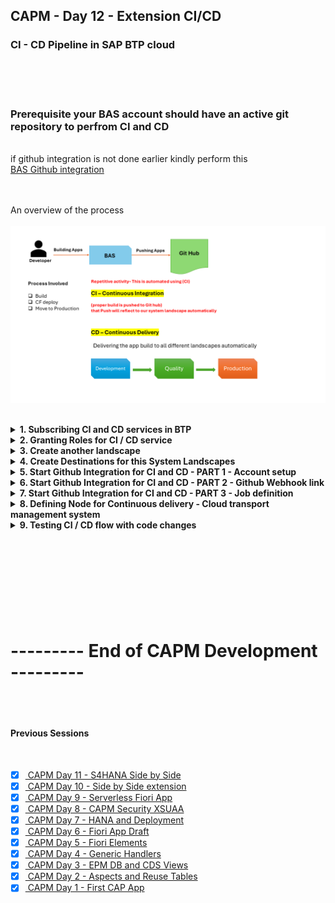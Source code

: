 ## CAPM - Day 12 - Extension CI/CD

### CI - CD Pipeline in SAP BTP cloud 

</br>
</br>
</br>

### Prerequisite your BAS account should have an active git repository to perfrom CI and CD 
</br> if github integration is not done earlier kindly perform this 
</br> [BAS Github integration](https://github.com/Octavius-Dante/Tetra_Proxima/tree/main/BAS_GIT_integration)
</br>
</br>
</br>

An overview of the process
</br>
</br>
<img src="./files/CI-CD.png" >
</br>
</br>

<details>
<summary> <b> 1. Subscribing CI and CD services in BTP </b> </summary>
</br>
</br>

Create a subscription on Continuos Integration & Delivery in BTP account - Service 1
</br> 
</br>
<img src="./files/capmd12-1.png" >


Create a subscription on Cloud Transport Mangement - Service 2 
</br> 
</br>
<img src="./files/capmd12-2.png" >
</br>
</br>

<img src="./files/capmd12-3.png" >
</br>
</br>
</details>

<details>
<summary> <b> 2. Granting Roles for CI / CD service</b> </summary>
</br>
</br>

4 roles are needed for this service 
</br>

1. CICD Service Administrator
2. CICD Service Developer
3. TMS_LandscapeOperator_RC
4. TMS_Viewer_RC
</br>
</br>

Go to user sub-section in Security section on BTP account 
</br>
</br>
<img src="./files/capmd12-4.png" >
</br>
</br>
<img src="./files/capmd12-5.png" >
</br>
</br>
<img src="./files/capmd12-6.png" >
</br>
</br>
<img src="./files/capmd12-7.png" >
</br>
</br>
<img src="./files/capmd12-8.png" >
</br>
</br>
</details>


<details>
<summary> <b> 3. Create another landscape </b> </summary>
</br>
</br>

Create another sub account and space to simulate Quality and Production Landscape
</br>
</br>
<img src="./files/capmd12-9.png" >
</br>
</br>

Create spaces qlt and prd 
</br>
</br>
<img src="./files/capmd12-10.png" >
</br>
</br>
<img src="./files/capmd12-11.png" >
</br>
</br>
<img src="./files/capmd12-12.png" >
</br>
</br>
<img src="./files/capmd12-13.png" >
</br>
</br>
<img src="./files/capmd12-14.png" >
</br>
</br>
<img src="./files/capmd12-15.png" >
</br>
</br>
</details>


<details>
<summary> <b> 4. Create Destinations for this System Landscapes </b> </summary>
</br>
</br>

**Default Destination setting for this CICD**
</br>
</br> Type : HTTP
</br> Proxy Type : Internet
</br> Authentication : BasicAuthentication
</br>
</br>

We need to create destination in this section 
</br> 
</br>
<img src="./files/capmd12-16.png" >
</br>
</br>

we have to refer SAP's official documents for creating destination for (CICD ) and Cloud transport 
</br> refer the link for official document found through google search : 
</br>
</br> [Cloud transport mgmt Oauth2 password authentication](https://help.sap.com/docs/cloud-transport-management/sap-cloud-transport-management/creating-destinations-using-sap-cloud-deployment-service-with-oauth2password-authentication)
</br>
</br> [Cloud transport mgmt Basic authentication](https://help.sap.com/docs/cloud-transport-management/sap-cloud-transport-management/creating-destinations-using-sap-cloud-deployment-service-with-basic-authentication) -- this is what we used 
</br>
</br>
<img src="./files/capmd12-17.png" >
</br>
</br>

Click create destination 
</br>
</br>
<img src="./files/capmd12-18.png" >
</br>
</br>

Enter the destination details 
</br>
</br>
<img src="./files/capmd12-19a.png" >
</br>
</br>

Paste the link from the sap document page and modify it 

</br> the link value should be repalced as shown below 
</br> 
</br> domain : This is the domain of your second sub account 
</br> myorg : This is the org name of your second sub account 
</br> myspace : This is the space name in your second sub account 
</br> 
</br> 

```html

// Original Link
https://deploy-service.cf.<domain>/slprot/<myorg>/<myspace>/slp

API Endpoint: https://api.cf.us10-001.hana.ondemand.com
Org Name: 31dfa10dtrial_quality-prod-6cvvjzsk
Space Name : QLT or PRD

// Grab only this part : us10-001.hana.ondemand.com

domain : us10-001.hana.ondemand.com
myorg : 31dfa10dtrial_quality-prod-6cvvjzsk
myspace : QLT

// Final Link should look like this -- this should go in URL part of destination
https://deploy-service.cf.us10-001.hana.ondemand.com/slprot/31dfa10dtrial_quality-prod-6cvvjzsk/QLT/slp

```

</br>
</br>
<img src="./files/capmd12-20.png" >
</br>
</br>
<img src="./files/capmd12-21.png" >
</br>
</br>
<img src="./files/capmd12-22.png" >
</br>
</br>

Test the connection for confirmation
</br>
</br>
<img src="./files/capmd12-23.png" >
</br>
</br>
<img src="./files/capmd12-24.png" >
</br>
</br>

Clone the connection and create it for PRD 
</br>
</br>
<img src="./files/capmd12-25.png" >
</br>
</br>
<img src="./files/capmd12-26.png" >
</br>
</br>
</details>


<details>
<summary> <b> 5. Start Github Integration for CI and CD - PART 1 - Account setup</b> </summary>
</br>
</br>

Launch the Continuous integration from instance and subscription section
</br>
</br>
<img src="./files/capmd12-27.png" >
</br>
</br>
<img src="./files/capmd12-28.png" >
</br>
</br>
<img src="./files/capmd12-29.png" >
</br>
</br>
<img src="./files/capmd12-30.png" >
</br>
</br>
<img src="./files/capmd12-31.png" >
</br>
</br>

Now will register our BTP repository
</br>
</br>
<img src="./files/capmd12-32.png" >
</br>
</br>
<img src="./files/capmd12-33.png" >
</br>
</br>
<img src="./files/capmd12-34.png" >
</br>
</br>

Change the Github repository visibility to PUBLIC so the credentials is not required
</br> now the github repository is private in my case so i mantianed a credential for (github account and password)
</br>
</br>
<img src="./files/capmd12-35.png" >
</br>
</br>

We need to add webhook to github account so creating webhook first
</br>
</br>
<img src="./files/capmd12-36.png" >
</br>
</br>
<img src="./files/capmd12-37.png" >
</br>
</br>
<img src="./files/capmd12-38.png" >
</br>
</br>
<img src="./files/capmd12-39.png" >
</br>
</br>
<img src="./files/capmd12-40a.png" >
</br>
</br>
<img src="./files/capmd12-41.png" >
</br>
</br>
<img src="./files/capmd12-42.png" >
</br>
</br>
</details>

<details>
<summary> <b> 6. Start Github Integration for CI and CD - PART 2 - Github Webhook link</b> </summary>
</br>
</br> Goto Seting of your github repository and paste the generated webhook secret as shown below 
</br>
</br>
<img src="./files/capmd12-43.png" >
</br>
</br>
<img src="./files/capmd12-44.png" >
</br>
</br>
<img src="./files/capmd12-45.png" >
</br>
</br>
<img src="./files/capmd12-46.png" >
</br>
</br>
<img src="./files/capmd12-47.png" >
</br>
</br>
<img src="./files/capmd12-48.png" >
</br>
</br>
<img src="./files/capmd12-49.png" >
</br>
</br>
<img src="./files/capmd12-50.png" >
</br>
</br>
</details>

<details>
<summary> <b> 7. Start Github Integration for CI and CD - PART 3 - Job definition</b> </summary>
</br>
</br>

Let's define a Job in CICD as shown below
</br>
</br>
<img src="./files/capmd12-51.png" >
</br>
</br>
<img src="./files/capmd12-52.png" >
</br>
</br>

There is no Code check or sysntax check or unit testing so leave it untouched.
</br>
</br>
<img src="./files/capmd12-53.png" >
</br>
</br>
<img src="./files/capmd12-54.png" >
</br>
</br>
<img src="./files/capmd12-55.png" >
</br>
</br>
<img src="./files/capmd12-56.png" >
</br>
</br>
<img src="./files/capmd12-57.png" >
</br>
</br>
<img src="./files/capmd12-58.png" >
</br>
</br>
<img src="./files/capmd12-59.png" >
</br>
</br>

We need to create an instance (Cloud transport management) -
</br>
</br>
<img src="./files/capmd12-60.png" >
</br>
</br>
<img src="./files/capmd12-61.png" >
</br>
</br>
<img src="./files/capmd12-62.png" >
</br>
</br>
<img src="./files/capmd12-63.png" >
</br>
</br>
<img src="./files/capmd12-64.png" >
</br>
</br>
<img src="./files/capmd12-65.png" >
</br>
</br>
<img src="./files/capmd12-66.png" >
</br>
</br>
<img src="./files/capmd12-67.png" >
</br>
</br>
<img src="./files/capmd12-68.png" >
</br>
</br>
<img src="./files/capmd12-69.png" >
</br>
</br>

GO back to CICD - Jobs section and create a credentials for service key
</br>
</br>
<img src="./files/capmd12-70.png" >
</br>
</br>
<img src="./files/capmd12-71.png" >
</br>
</br>

Now go back to the Job and link the service key credential we creataed earlier
</br>
</br>
<img src="./files/capmd12-72.png" >
</br>
</br>
<img src="./files/capmd12-73.png" >
</br>
</br>
<img src="./files/capmd12-74.png" >
</br>
</br>
</details>


<details>
<summary> <b> 8. Defining Node for Continuous delivery - Cloud transport management system</b> </summary>
</br>
</br>

Goto Subscription and launch Cloud transport management
</br>
</br>
<img src="./files/capmd12-75.png" >
</br>
</br>
<img src="./files/capmd12-76.png" >
</br>
</br>
<img src="./files/capmd12-77.png" >
</br>
</br>


Defining node 
</br>allow upload to node option means somebody can pull the changes from dev branch and push it to quality branch 
</br>
</br>
<img src="./files/capmd12-78.png" >
</br>
</br>

low code no code approach so only node connection (Defining Prod Node)
</br>
</br>
<img src="./files/capmd12-79.png" >
</br>
</br>
<img src="./files/capmd12-80.png" >
</br>
</br>
<img src="./files/capmd12-81.png" >
</br>
</br>
<img src="./files/capmd12-82.png" >
</br>
</br>
<img src="./files/capmd12-83.png" >
</br>
</br>
So this concludes the landscape definition for continuous delivery  
</br>
</br>
</details>

<details>
<summary> <b> 9. Testing CI / CD flow with code changes </b> </summary>
</br>
</br>
<img src="./files/capmd12-84.png" >
</br>
</br>
<img src="./files/capmd12-85.png" >
</br>
</br>

Watch the job section in CI/CD when git push happens there will be build details listed in this section 
</br>
</br>
<img src="./files/capmd12-86.png" >
</br>
</br>
<img src="./files/capmd12-87.png" >
</br>
</br>
<img src="./files/capmd12-88.png" >
</br>
</br>
<img src="./files/capmd12-89.png" >
</br>
</br>
<img src="./files/capmd12-90.png" >
</br>
</br>

## Build failure error analysis -1 

<details>
<summary> Build log (error) for reference </summary>
</br>
</br>
First error log for reference deployment failure 
</br>
</br>

```bat

Stage Logs (DanteCICD-Demo #18 - Build)
[2024-04-29T20:17:50.278Z] [INFO] No runFirst command defined for current stage (Build). Will not execute additional commands step
[2024-04-29T20:17:50.709Z] Trying to acquire lock on [DanteCICD-Demo]
[2024-04-29T20:17:50.712Z] Resource [DanteCICD-Demo] did not exist. Created.
[2024-04-29T20:17:50.715Z] Lock acquired on [DanteCICD-Demo]
[2024-04-29T20:17:50.746Z] Running on Jenkins in /jenkins_home/workspace/DanteCICD-Demo@2
[2024-04-29T20:17:50.793Z] Unstash content: pipelineConfigAndTests
[2024-04-29T20:17:50.827Z] Unstash content: source
[2024-04-29T20:17:51.618Z] Unstash content: cloudcitransfer
[2024-04-29T20:17:52.068Z] --- Begin library step of: buildExecute ---
[2024-04-29T20:17:52.642Z] --- Begin library step of: mtaBuild ---
[2024-04-29T20:17:52.919Z] + '[' -x ./piper ]
[2024-04-29T20:17:52.931Z] Found piper binary in the workspace - skipping unstash
[2024-04-29T20:17:52.949Z] Unstash content: pipelineConfigAndTests
[2024-04-29T20:17:53.014Z] Step params [:]
[2024-04-29T20:17:53.055Z] PIPER_parametersJSON: {}
[2024-04-29T20:17:53.326Z] + ./piper getConfig --contextConfig --stepMetadata .pipeline/tmp/metadata/mtaBuild.yaml --defaultConfig .pipeline/.pipeline/cicdCommonBaseDefaults.yml,.pipeline/.pipeline/cicdPipelineSpecificDefaults.yml --ignoreCustomDefaults
[2024-04-29T20:17:53.327Z] time="2024-04-29T20:17:53Z" level=info msg="Version 3ae51e266142877d03c7f4dda5fe21668ba590dd" library=SAP/jenkins-library
[2024-04-29T20:17:53.327Z] time="2024-04-29T20:17:53Z" level=info msg="Printing stepName " library=SAP/jenkins-library
[2024-04-29T20:17:53.355Z] Context Config: [dockerImage:devxci/mbtci-java19-node18@sha256:1b319254758c8ae18e03c5cba7d9aa019f0aa0798db44eca5116c7d7290bdcf9, dockerPullImage:false]
[2024-04-29T20:17:53.375Z] [INFO] executing pipeline step 'mtaBuild' with docker image 'devxci/mbtci-java19-node18@sha256:1b319254758c8ae18e03c5cba7d9aa019f0aa0798db44eca5116c7d7290bdcf9'
[2024-04-29T20:17:53.903Z] --- Begin library step of: dockerExecute ---
[2024-04-29T20:17:54.735Z] --- Begin library step of: dockerExecuteOnKubernetes ---
[2024-04-29T20:17:54.918Z] Stash content: workspace-45afb648-ee41-45e8-bc12-cfe65cd18d97 (includes: **/*, excludes: nohup.out, useDefaultExcludes: true, allowEmpty: true)
[2024-04-29T20:17:59.442Z] Stashed 74 file(s)
[2024-04-29T20:18:10.527Z] Created Pod: kubernetes steward-run-plwpn-main-tn4x7/dynamic-agent-45afb648-ee41-45e8-bc12-cfe65cd18d97-bl87b-zzrcb
[2024-04-29T20:18:14.541Z] Still waiting to schedule task
[2024-04-29T20:18:14.542Z] Waiting for next available executor on ‘dynamic-agent-45afb648-ee41-45e8-bc12-cfe65cd18d97-bl87b-zzrcb’
[2024-04-29T20:18:26.942Z] Agent dynamic-agent-45afb648-ee41-45e8-bc12-cfe65cd18d97-bl87b-zzrcb is provisioned from template dynamic-agent-45afb648-ee41-45e8-bc12-cfe65cd18d97-bl87b
[2024-04-29T20:18:27.160Z] Running on dynamic-agent-45afb648-ee41-45e8-bc12-cfe65cd18d97-bl87b-zzrcb in /home/jenkins/agent/workspace/DanteCICD-Demo
[2024-04-29T20:18:27.965Z] ContainerConfig: [name:container-exec]
[2024-04-29T20:18:29.020Z] Unstash content: workspace-45afb648-ee41-45e8-bc12-cfe65cd18d97
[2024-04-29T20:18:32.031Z] invalidate stash workspace-45afb648-ee41-45e8-bc12-cfe65cd18d97
[2024-04-29T20:18:32.776Z] Stash content: workspace-45afb648-ee41-45e8-bc12-cfe65cd18d97 (includes: **/*.*, excludes: **/*, useDefaultExcludes: true, allowEmpty: true)
[2024-04-29T20:18:33.389Z] Warning: overwriting stash ‘workspace-45afb648-ee41-45e8-bc12-cfe65cd18d97’
[2024-04-29T20:18:33.523Z] Stashed 0 file(s)
[2024-04-29T20:18:34.019Z] [INFO][dockerExecute] Executing inside a Kubernetes Pod. Docker image: devxci/mbtci-java19-node18@sha256:1b319254758c8ae18e03c5cba7d9aa019f0aa0798db44eca5116c7d7290bdcf9
[2024-04-29T20:18:36.110Z] + ./piper writePipelineEnv
[2024-04-29T20:18:36.111Z] time="2024-04-29T20:18:35Z" level=info msg="Version 3ae51e266142877d03c7f4dda5fe21668ba590dd" library=SAP/jenkins-library
[2024-04-29T20:18:36.182Z] Unstash content: pipelineStepReports
[2024-04-29T20:18:36.217Z] Unstash failed: pipelineStepReports (No such saved stash ‘pipelineStepReports’)
[2024-04-29T20:18:36.949Z] + ./piper mtaBuild --defaultConfig .pipeline/.pipeline/cicdCommonBaseDefaults.yml,.pipeline/.pipeline/cicdPipelineSpecificDefaults.yml --ignoreCustomDefaults
[2024-04-29T20:18:36.950Z] time="2024-04-29T20:18:36Z" level=info msg="Version 3ae51e266142877d03c7f4dda5fe21668ba590dd" library=SAP/jenkins-library
[2024-04-29T20:18:36.950Z] info  mtaBuild - running command: npm config get registry
[2024-04-29T20:18:37.207Z] info  mtaBuild - Discovered pre-configured npm registry registry with value https://registry.npmjs.org/
[2024-04-29T20:18:37.207Z] 
[2024-04-29T20:18:37.207Z] info  mtaBuild - "mta.yaml" file found in project sources
[2024-04-29T20:18:37.208Z] info  mtaBuild - No timestamp contained in "mta.yaml". File has not been modified.
[2024-04-29T20:18:37.208Z] info  mtaBuild - Executing mta build call: "mbt build --mtar dancap.mtar --platform CF --source ./ --target /home/jenkins/agent/workspace/DanteCICD-Demo"
[2024-04-29T20:18:37.208Z] info  mtaBuild - running command: mbt build --mtar dancap.mtar --platform CF --source ./ --target /home/jenkins/agent/workspace/DanteCICD-Demo
[2024-04-29T20:18:37.466Z] info  mtaBuild - [2024-04-29 20:18:37]  INFO Cloud MTA Build Tool version 1.2.25
[2024-04-29T20:18:37.466Z] info  mtaBuild - [2024-04-29 20:18:37]  INFO generating the "Makefile_20240429201837.mta" file...
[2024-04-29T20:18:37.466Z] info  mtaBuild - [2024-04-29 20:18:37]  INFO done
[2024-04-29T20:18:37.466Z] info  mtaBuild - [2024-04-29 20:18:37]  INFO executing the "make -f Makefile_20240429201837.mta p=CF mtar=dancap.mtar strict=true mode= t=\"/home/jenkins/agent/workspace/DanteCICD-Demo\"" command...
[2024-04-29T20:18:37.466Z] info  mtaBuild - [2024-04-29 20:18:37]  INFO validating the MTA project
[2024-04-29T20:18:37.467Z] info  mtaBuild - [2024-04-29 20:18:37]  INFO running the "before-all" build...
[2024-04-29T20:18:37.467Z] info  mtaBuild - [2024-04-29 20:18:37]  INFO executing the "npx -p @sap/cds-dk cds build --production" command...
[2024-04-29T20:18:38.398Z] warn  mtaBuild - npm WARN exec The following package was not found and will be installed: @sap/cds-dk@7.8.2
[2024-04-29T20:18:46.484Z] info  mtaBuild - ........building project [/home/jenkins/agent/workspace/DanteCICD-Demo], clean [true]
[2024-04-29T20:18:46.484Z] info  mtaBuild - cds-dk [7.8.2], cds [7.8.1], compiler [4.8.0], home [/home/mta/.npm/_npx/b993340195f82cd5/node_modules/@sap/cds-dk/node_modules/@sap/cds]
[2024-04-29T20:18:46.485Z] info  mtaBuild - 
[2024-04-29T20:18:46.485Z] info  mtaBuild - {
[2024-04-29T20:18:46.485Z] info  mtaBuild -   build: {
[2024-04-29T20:18:46.485Z] info  mtaBuild -     target: 'gen',
[2024-04-29T20:18:46.485Z] info  mtaBuild -     tasks: [
[2024-04-29T20:18:46.485Z] info  mtaBuild -       { for: 'nodejs', src: 'srv', options: { model: ['db', 'srv', 'app'] }}
[2024-04-29T20:18:46.485Z] info  mtaBuild -     ]
[2024-04-29T20:18:46.485Z] info  mtaBuild -   }
[2024-04-29T20:18:46.485Z] info  mtaBuild - }
[2024-04-29T20:18:46.485Z] info  mtaBuild - 
[2024-04-29T20:18:46.485Z] info  mtaBuild - done > wrote output to:
[2024-04-29T20:18:46.486Z] info  mtaBuild -    gen/srv/.cdsrc.json
[2024-04-29T20:18:46.486Z] info  mtaBuild -    gen/srv/package-lock.json
[2024-04-29T20:18:46.486Z] info  mtaBuild -    gen/srv/package.json
[2024-04-29T20:18:46.486Z] info  mtaBuild -    gen/srv/srv/CatalogService.js
[2024-04-29T20:18:46.486Z] info  mtaBuild -    gen/srv/srv/_i18n/i18n.json
[2024-04-29T20:18:46.486Z] info  mtaBuild -    gen/srv/srv/csn.json
[2024-04-29T20:18:46.486Z] info  mtaBuild -    gen/srv/srv/demoservice.js
[2024-04-29T20:18:46.486Z] info  mtaBuild -    gen/srv/srv/odata/v4/CatalogService.xml
[2024-04-29T20:18:46.486Z] info  mtaBuild -    gen/srv/srv/odata/v4/demoservice.xml
[2024-04-29T20:18:46.486Z] info  mtaBuild -    gen/srv/srv/server.js
[2024-04-29T20:18:46.486Z] info  mtaBuild -    gen/srv/srv/tester.http
[2024-04-29T20:18:46.487Z] info  mtaBuild - 
[2024-04-29T20:18:46.487Z] warn  mtaBuild - [WARNING] db/CDSViews.cds:1:11-21: “cds” now refers to “dancap.cds” - consider ‘using cds;’
[2024-04-29T20:18:46.487Z] warn  mtaBuild - [WARNING] srv/CatalogService.cds:14:12: “@Common.ValueList.entity” is ignored for “@Common.ValueList” as ‘viaAssociation’ is present (in entity:“CatalogService.PurchaseOrder”/element:“PARTNER_GUID_NODE_KEY”/“@Common.ValueList.entity”)
[2024-04-29T20:18:46.487Z] warn  mtaBuild - [WARNING] srv/CatalogService.cds:14:12: “@Common.ValueList.entity” is ignored for “@Common.ValueList” as ‘viaAssociation’ is present (in entity:“CatalogService.PurchaseOrder”/element:“PARTNER_GUID”/“@Common.ValueList.entity”)
[2024-04-29T20:18:46.487Z] warn  mtaBuild - [WARNING] srv/CatalogService.cds:46:12: “@Common.ValueList.entity” is ignored for “@Common.ValueList” as ‘viaAssociation’ is present (in entity:“CatalogService.PurchaseOrderItems”/element:“PRODUCT_GUID_NODE_KEY”/“@Common.ValueList.entity”)
[2024-04-29T20:18:46.487Z] warn  mtaBuild - [WARNING] srv/CatalogService.cds:46:12: “@Common.ValueList.entity” is ignored for “@Common.ValueList” as ‘viaAssociation’ is present (in entity:“CatalogService.PurchaseOrderItems”/element:“PRODUCT_GUID”/“@Common.ValueList.entity”)
[2024-04-29T20:18:46.488Z] info  mtaBuild - build completed in 596 ms
[2024-04-29T20:18:46.488Z] info  mtaBuild - 
[2024-04-29T20:18:46.488Z] info  mtaBuild - .[2024-04-29 20:18:46]  INFO validating the MTA project
[2024-04-29T20:18:46.488Z] error mtaBuild - [2024-04-29 20:18:46] ERROR the "mta.yaml" file is not valid: 
[2024-04-29T20:18:46.488Z] info  mtaBuild - line 49: the "gen/db" path of the "dancap-db-deployer" module does not exist
[2024-04-29T20:18:46.488Z] info  mtaBuild - make: *** [Makefile_20240429201837.mta:46: validate] Error 1
[2024-04-29T20:18:46.488Z] info  mtaBuild - Error: could not build the MTA project: could not execute the "make -f Makefile_20240429201837.mta p=CF mtar=dancap.mtar strict=true mode= t=\"/home/jenkins/agent/workspace/DanteCICD-Demo\"" command: exit status 2
[2024-04-29T20:18:46.488Z] info  mtaBuild - fatal error: errorDetails{"category":"build","correlationId":"n/a","error":"running command 'mbt' failed: cmd.Run() failed: exit status 1","library":"SAP/jenkins-library","message":"failed to execute mta build","result":"failure","stepName":"mtaBuild","time":"2024-04-29T20:18:46.256399596Z"}
[2024-04-29T20:18:46.488Z] fatal mtaBuild - failed to execute mta build - running command 'mbt' failed: cmd.Run() failed: exit status 1
[2024-04-29T20:18:46.488Z] info  mtaBuild - persisting reports to GCS is disabled, because gcsBucketId is empty
[2024-04-29T20:18:46.489Z] info  mtaBuild - Step telemetry data:{"StepStartTime":"2024-04-29 20:18:36.843610842 +0000 UTC","PipelineURLHash":"50f013532a9770a2c2cfdc38b7581dd01df69b70","BuildURLHash":"50f013532a9770a2c2cfdc38b7581dd01df69b70","StageName":"Build","StepName":"mtaBuild","ErrorCode":"1","StepDuration":"9413","ErrorCategory":"build","CorrelationID":"n/a","PiperCommitHash":"3ae51e266142877d03c7f4dda5fe21668ba590dd","ErrorDetail":{"category":"build","correlationId":"n/a","error":"running command 'mbt' failed: cmd.Run() failed: exit status 1","library":"SAP/jenkins-library","message":"failed to execute mta build","result":"failure","stepName":"mtaBuild","time":"2024-04-29T20:18:46.256399596Z"}}
[2024-04-29T20:18:47.259Z] + ./piper readPipelineEnv
[2024-04-29T20:18:47.260Z] time="2024-04-29T20:18:47Z" level=info msg="Version 3ae51e266142877d03c7f4dda5fe21668ba590dd" library=SAP/jenkins-library
[2024-04-29T20:18:47.300Z] Transfer Influx data
[2024-04-29T20:18:47.345Z] Stash content: pipelineStepReports (includes: .pipeline/stepReports/**, excludes: , useDefaultExcludes: true, allowEmpty: true)
[2024-04-29T20:18:47.385Z] Stashed 0 file(s)
[2024-04-29T20:18:48.142Z] Stash content: container-45afb648-ee41-45e8-bc12-cfe65cd18d97 (includes: **/*, excludes: **/node_modules/**,nohup.out,.git/**, useDefaultExcludes: true, allowEmpty: true)
[2024-04-29T20:18:52.969Z] Stashed 90 file(s)
[2024-04-29T20:18:53.123Z] Unstash content: container-45afb648-ee41-45e8-bc12-cfe65cd18d97
[2024-04-29T20:18:54.852Z] invalidate stash container-45afb648-ee41-45e8-bc12-cfe65cd18d97
[2024-04-29T20:18:54.872Z] Stash content: container-45afb648-ee41-45e8-bc12-cfe65cd18d97 (includes: **/*.*, excludes: **/*, useDefaultExcludes: true, allowEmpty: true)
[2024-04-29T20:18:54.891Z] Warning: overwriting stash ‘container-45afb648-ee41-45e8-bc12-cfe65cd18d97’
[2024-04-29T20:18:54.898Z] Stashed 0 file(s)
[2024-04-29T20:18:55.012Z] ----------------------------------------------------------
[2024-04-29T20:18:55.013Z] --- An error occurred in the library step: dockerExecuteOnKubernetes
[2024-04-29T20:18:55.013Z] ----------------------------------------------------------
[2024-04-29T20:18:55.013Z] 
[2024-04-29T20:18:55.013Z] The following parameters were available to the step:
[2024-04-29T20:18:55.013Z] ***
[2024-04-29T20:18:55.013Z] *** to show step parameters, set verbose:true in general pipeline configuration
[2024-04-29T20:18:55.013Z] *** WARNING: this may reveal sensitive information. ***
[2024-04-29T20:18:55.013Z] ***
[2024-04-29T20:18:55.013Z] 
[2024-04-29T20:18:55.013Z] The error was:
[2024-04-29T20:18:55.013Z] ***
[2024-04-29T20:18:55.013Z] hudson.AbortException: [mtaBuild] Step execution failed (category: build). Error: running command 'mbt' failed: cmd.Run() failed: exit status 1
[2024-04-29T20:18:55.013Z] ***
[2024-04-29T20:18:55.013Z] 
[2024-04-29T20:18:55.013Z] Further information:
[2024-04-29T20:18:55.013Z] * Documentation of library step dockerExecuteOnKubernetes: https://sap.github.io/jenkins-library/steps/dockerExecuteOnKubernetes/
[2024-04-29T20:18:55.014Z] * Source code of library step dockerExecuteOnKubernetes: https://github.com/SAP/jenkins-library/blob/master/vars/dockerExecuteOnKubernetes.groovy
[2024-04-29T20:18:55.014Z] * Library documentation: https://sap.github.io/jenkins-library/
[2024-04-29T20:18:55.014Z] * Library repository: https://github.com/SAP/jenkins-library/
[2024-04-29T20:18:55.014Z] 
[2024-04-29T20:18:55.014Z] ----------------------------------------------------------
[2024-04-29T20:18:55.014Z] --- End library step of: dockerExecuteOnKubernetes ---
[2024-04-29T20:18:55.059Z] ----------------------------------------------------------
[2024-04-29T20:18:55.059Z] --- An error occurred in the library step: dockerExecute
[2024-04-29T20:18:55.060Z] ----------------------------------------------------------
[2024-04-29T20:18:55.060Z] 
[2024-04-29T20:18:55.060Z] The following parameters were available to the step:
[2024-04-29T20:18:55.060Z] ***
[2024-04-29T20:18:55.060Z] *** to show step parameters, set verbose:true in general pipeline configuration
[2024-04-29T20:18:55.060Z] *** WARNING: this may reveal sensitive information. ***
[2024-04-29T20:18:55.060Z] ***
[2024-04-29T20:18:55.060Z] 
[2024-04-29T20:18:55.060Z] The error was:
[2024-04-29T20:18:55.060Z] ***
[2024-04-29T20:18:55.060Z] hudson.AbortException: [mtaBuild] Step execution failed (category: build). Error: running command 'mbt' failed: cmd.Run() failed: exit status 1
[2024-04-29T20:18:55.060Z] ***
[2024-04-29T20:18:55.061Z] 
[2024-04-29T20:18:55.061Z] Further information:
[2024-04-29T20:18:55.061Z] * Documentation of library step dockerExecute: https://sap.github.io/jenkins-library/steps/dockerExecute/
[2024-04-29T20:18:55.061Z] * Source code of library step dockerExecute: https://github.com/SAP/jenkins-library/blob/master/vars/dockerExecute.groovy
[2024-04-29T20:18:55.061Z] * Library documentation: https://sap.github.io/jenkins-library/
[2024-04-29T20:18:55.061Z] * Library repository: https://github.com/SAP/jenkins-library/
[2024-04-29T20:18:55.061Z] 
[2024-04-29T20:18:55.061Z] ----------------------------------------------------------
[2024-04-29T20:18:55.061Z] --- End library step of: dockerExecute ---
[2024-04-29T20:18:55.136Z] ----------------------------------------------------------
[2024-04-29T20:18:55.136Z] --- An error occurred in the library step: mtaBuild
[2024-04-29T20:18:55.136Z] ----------------------------------------------------------
[2024-04-29T20:18:55.136Z] 
[2024-04-29T20:18:55.136Z] The following parameters were available to the step:
[2024-04-29T20:18:55.137Z] ***
[2024-04-29T20:18:55.137Z] *** to show step parameters, set verbose:true in general pipeline configuration
[2024-04-29T20:18:55.137Z] *** WARNING: this may reveal sensitive information. ***
[2024-04-29T20:18:55.137Z] ***
[2024-04-29T20:18:55.137Z] 
[2024-04-29T20:18:55.137Z] The error was:
[2024-04-29T20:18:55.137Z] ***
[2024-04-29T20:18:55.137Z] hudson.AbortException: [mtaBuild] Step execution failed (category: build). Error: running command 'mbt' failed: cmd.Run() failed: exit status 1
[2024-04-29T20:18:55.137Z] ***
[2024-04-29T20:18:55.137Z] 
[2024-04-29T20:18:55.138Z] Further information:
[2024-04-29T20:18:55.138Z] * Documentation of library step mtaBuild: https://sap.github.io/jenkins-library/steps/mtaBuild/
[2024-04-29T20:18:55.138Z] * Source code of library step mtaBuild: https://github.com/SAP/jenkins-library/blob/master/vars/mtaBuild.groovy
[2024-04-29T20:18:55.138Z] * Library documentation: https://sap.github.io/jenkins-library/
[2024-04-29T20:18:55.138Z] * Library repository: https://github.com/SAP/jenkins-library/
[2024-04-29T20:18:55.138Z] 
[2024-04-29T20:18:55.138Z] ----------------------------------------------------------
[2024-04-29T20:18:55.138Z] --- End library step of: mtaBuild ---
[2024-04-29T20:18:55.180Z] ----------------------------------------------------------
[2024-04-29T20:18:55.180Z] --- An error occurred in the library step: buildExecute
[2024-04-29T20:18:55.180Z] ----------------------------------------------------------
[2024-04-29T20:18:55.180Z] 
[2024-04-29T20:18:55.180Z] The following parameters were available to the step:
[2024-04-29T20:18:55.181Z] ***
[2024-04-29T20:18:55.181Z] *** to show step parameters, set verbose:true in general pipeline configuration
[2024-04-29T20:18:55.181Z] *** WARNING: this may reveal sensitive information. ***
[2024-04-29T20:18:55.181Z] ***
[2024-04-29T20:18:55.181Z] 
[2024-04-29T20:18:55.181Z] The error was:
[2024-04-29T20:18:55.181Z] ***
[2024-04-29T20:18:55.181Z] hudson.AbortException: [mtaBuild] Step execution failed (category: build). Error: running command 'mbt' failed: cmd.Run() failed: exit status 1
[2024-04-29T20:18:55.181Z] ***
[2024-04-29T20:18:55.181Z] 
[2024-04-29T20:18:55.181Z] Further information:
[2024-04-29T20:18:55.181Z] * Documentation of library step buildExecute: https://sap.github.io/jenkins-library/steps/buildExecute/
[2024-04-29T20:18:55.181Z] * Source code of library step buildExecute: https://github.com/SAP/jenkins-library/blob/master/vars/buildExecute.groovy
[2024-04-29T20:18:55.181Z] * Library documentation: https://sap.github.io/jenkins-library/
[2024-04-29T20:18:55.182Z] * Library repository: https://github.com/SAP/jenkins-library/
[2024-04-29T20:18:55.182Z] 
[2024-04-29T20:18:55.182Z] ----------------------------------------------------------
[2024-04-29T20:18:55.182Z] --- End library step of: buildExecute ---
[2024-04-29T20:18:55.201Z] Stash content: cloudcitransfer (includes: cloudcitransfer/**/*, excludes: cloudcitransfer/**/node_modules/**)
[2024-04-29T20:18:55.220Z] Warning: overwriting stash ‘cloudcitransfer’
[2024-04-29T20:18:55.221Z] Stashed 2 file(s)
[2024-04-29T20:18:55.298Z] Lock released on resource [DanteCICD-Demo]

```
</details>
</br>
</br>

added following lines in MTA yaml and tested 
</br>
</br>

```yaml
      commands:
        - npx cds build --production // doesnt work - gives error at mbt build start
        - npx -p @sap/cds-dk cds build --production  // doesnt work - gives error at db-deployer stage
```
</br>
</br>

Did NPM install for following items 
</br>
</br>

```bat
npm install @sap/hana-client
npm install @sap/hdi-deploy
npm install @sap/cds-hana
npm install @sap-cloud-sdk/http-client
npm install @sap/cds-dk
```
</br>
</br>

corrected package.json as shown below 
</br>
</br>

## package.json under Cds section

</br>
</br>

```json

  "cds": {
    "hana": {
      "deploy-format": "hdbtable",
      "syntax": "hdi"
    }

```
</br>
</br>

Still above things returned the same error 
</br>
</br>
Added following lines in MTA yaml and proceeded build was successful but deployment failed 
</br>
</br>
</br> 1. Did npm install for hdi component (npm install @sap/hdi-deploy) in commadn prompt
</br> 2. Adding this command in mta.yaml is the appropriate solution (- npm install @sap/hdi-deploy)
</br> 3. used npm install and clean npm install command in mta.yaml file overrided the problem - this installs everything needed by reading pacakge.json
</br>
</br>
</br> i randomly checked and copied the line from sap forum but this component was not needed for our application 
</br> (- npm install @sap-cloud-sdk/http-client )
</br> needed component should be (- npm install @sap/hdi-deploy) for de-deployer error.
</br>
</br>

```yaml
// Following commands succeeded in building - Failed during deployment - 
      commands:
        - npm install
        - npx -p @sap/cds-dk cds build --production
        - npm install @sap-cloud-sdk/http-client
        - npm update --package-lock-only
        - npm clean-install --production
````
</br>
</br>

Success in Build stage but deployment encountered error 
</br>
</br>
<img src="./files/capmd12-91.png" >
</br>
</br>

## Deploy failure error analysis - 2 

<details>
<summary> Deploy log (error) for reference </summary>
</br>
</br>
Second error log for reference deployment failure 
</br>
</br>

```bat

Stage Logs (DanteCICD-Demo #19 - Release)
[2024-04-29T22:01:07.171Z] [INFO] No runFirst command defined for current stage (Release). Will not execute additional commands step
[2024-04-29T22:01:07.589Z] Trying to acquire lock on [DanteCICD-Demo]
[2024-04-29T22:01:07.593Z] Resource [DanteCICD-Demo] did not exist. Created.
[2024-04-29T22:01:07.596Z] Lock acquired on [DanteCICD-Demo]
[2024-04-29T22:01:07.629Z] Running on Jenkins in /jenkins_home/workspace/DanteCICD-Demo@2
[2024-04-29T22:01:07.671Z] Unstash content: pipelineConfigAndTests
[2024-04-29T22:01:07.702Z] Unstash content: buildDescriptor
[2024-04-29T22:01:07.732Z] Unstash content: buildResult
[2024-04-29T22:01:08.552Z] Unstash content: deployDescriptor
[2024-04-29T22:01:08.584Z] Unstash content: source
[2024-04-29T22:01:09.483Z] Unstash content: cloudcitransfer
[2024-04-29T22:01:09.785Z] Unstash content: deployDescriptor
[2024-04-29T22:01:10.072Z] --- Begin library step of: cloudFoundryDeploy ---
[2024-04-29T22:01:10.345Z] + '[' -x ./piper ]
[2024-04-29T22:01:10.356Z] Found piper binary in the workspace - skipping unstash
[2024-04-29T22:01:10.375Z] Unstash content: pipelineConfigAndTests
[2024-04-29T22:01:10.437Z] Step params [:]
[2024-04-29T22:01:10.474Z] PIPER_parametersJSON: {}
[2024-04-29T22:01:10.749Z] + ./piper getConfig --contextConfig --stepMetadata .pipeline/tmp/metadata/cloudFoundryDeploy.yaml --defaultConfig .pipeline/.pipeline/cicdCommonBaseDefaults.yml,.pipeline/.pipeline/cicdPipelineSpecificDefaults.yml --ignoreCustomDefaults
[2024-04-29T22:01:10.750Z] time="2024-04-29T22:01:10Z" level=info msg="Version 3ae51e266142877d03c7f4dda5fe21668ba590dd" library=SAP/jenkins-library
[2024-04-29T22:01:10.750Z] time="2024-04-29T22:01:10Z" level=info msg="Printing stepName " library=SAP/jenkins-library
[2024-04-29T22:01:10.780Z] Context Config: [dockerImage:ppiper/cf-cli@sha256:34749e9b26a86ab2fca1bc93dae2c0e0cdfa013d9421af64072f23a0f2433473, dockerName:cfDeploy, dockerPullImage:false]
[2024-04-29T22:01:10.801Z] [INFO] executing pipeline step 'cloudFoundryDeploy' with docker image 'ppiper/cf-cli@sha256:34749e9b26a86ab2fca1bc93dae2c0e0cdfa013d9421af64072f23a0f2433473'
[2024-04-29T22:01:10.998Z] --- Begin library step of: dockerExecute ---
[2024-04-29T22:01:11.332Z] --- Begin library step of: dockerExecuteOnKubernetes ---
[2024-04-29T22:01:11.506Z] Stash content: workspace-5f33b092-6ffa-41ad-9bed-80fe007cf3ee (includes: **/*, excludes: nohup.out, useDefaultExcludes: true, allowEmpty: true)
[2024-04-29T22:01:24.640Z] Stashed 75 file(s)
[2024-04-29T22:01:31.457Z] Created Pod: kubernetes steward-run-bmd0t-main-p7h5c/dynamic-agent-5f33b092-6ffa-41ad-9bed-80fe007cf3ee-dm2kb-5swz3
[2024-04-29T22:01:39.742Z] Still waiting to schedule task
[2024-04-29T22:01:39.743Z] Waiting for next available executor on ‘dynamic-agent-5f33b092-6ffa-41ad-9bed-80fe007cf3ee-dm2kb-5swz3’
[2024-04-29T22:01:48.299Z] Agent dynamic-agent-5f33b092-6ffa-41ad-9bed-80fe007cf3ee-dm2kb-5swz3 is provisioned from template dynamic-agent-5f33b092-6ffa-41ad-9bed-80fe007cf3ee-dm2kb
[2024-04-29T22:01:48.303Z] Running on dynamic-agent-5f33b092-6ffa-41ad-9bed-80fe007cf3ee-dm2kb-5swz3 in /home/jenkins/agent/workspace/DanteCICD-Demo
[2024-04-29T22:01:48.372Z] ContainerConfig: [name:container-exec]
[2024-04-29T22:01:48.424Z] Unstash content: workspace-5f33b092-6ffa-41ad-9bed-80fe007cf3ee
[2024-04-29T22:01:55.904Z] invalidate stash workspace-5f33b092-6ffa-41ad-9bed-80fe007cf3ee
[2024-04-29T22:01:56.092Z] Stash content: workspace-5f33b092-6ffa-41ad-9bed-80fe007cf3ee (includes: **/*.*, excludes: **/*, useDefaultExcludes: true, allowEmpty: true)
[2024-04-29T22:01:56.258Z] Warning: overwriting stash ‘workspace-5f33b092-6ffa-41ad-9bed-80fe007cf3ee’
[2024-04-29T22:01:56.498Z] Stashed 0 file(s)
[2024-04-29T22:01:56.512Z] [INFO][dockerExecute] Executing inside a Kubernetes Pod. Docker image: ppiper/cf-cli@sha256:34749e9b26a86ab2fca1bc93dae2c0e0cdfa013d9421af64072f23a0f2433473
[2024-04-29T22:01:57.368Z] + ./piper writePipelineEnv
[2024-04-29T22:01:57.368Z] time="2024-04-29T22:01:57Z" level=info msg="Version 3ae51e266142877d03c7f4dda5fe21668ba590dd" library=SAP/jenkins-library
[2024-04-29T22:01:57.468Z] Unstash content: pipelineStepReports
[2024-04-29T22:01:58.229Z] + ./piper cloudFoundryDeploy --defaultConfig .pipeline/.pipeline/cicdCommonBaseDefaults.yml,.pipeline/.pipeline/cicdPipelineSpecificDefaults.yml --ignoreCustomDefaults
[2024-04-29T22:01:58.231Z] time="2024-04-29T22:01:58Z" level=info msg="Version 3ae51e266142877d03c7f4dda5fe21668ba590dd" library=SAP/jenkins-library
[2024-04-29T22:01:58.232Z] info  cloudFoundryDeploy - General parameters: deployTool='', deployType='standard', cfApiEndpoint='https://api.cf.us10-001.hana.ondemand.com/', cfOrg='db4cbbc2trial', cfSpace='dev'
[2024-04-29T22:01:58.232Z] info  cloudFoundryDeploy - Parameter deployTool not specified - deriving from buildTool 'mta': 'mtaDeployPlugin'
[2024-04-29T22:01:58.232Z] info  cloudFoundryDeploy - Using additional environment variables: [CF_TRACE=cf.log]
[2024-04-29T22:01:58.232Z] info  cloudFoundryDeploy - running command: cf version
[2024-04-29T22:01:58.232Z] info  cloudFoundryDeploy - cf version 8.7.1+9c81242.2023-06-15
[2024-04-29T22:01:58.232Z] info  cloudFoundryDeploy - Logging in to Cloud Foundry
[2024-04-29T22:01:58.232Z] info  cloudFoundryDeploy - Logging into Cloud Foundry..
[2024-04-29T22:01:58.232Z] info  cloudFoundryDeploy - running command: cf login -a https://api.cf.us10-001.hana.ondemand.com/ -o db4cbbc2trial -s dev -u **** -p ****
[2024-04-29T22:01:58.232Z] info  cloudFoundryDeploy - API endpoint: https://api.cf.us10-001.hana.ondemand.com/
[2024-04-29T22:01:58.232Z] info  cloudFoundryDeploy - 
[2024-04-29T22:01:58.491Z] info  cloudFoundryDeploy - 
[2024-04-29T22:01:58.491Z] info  cloudFoundryDeploy - Authenticating...
[2024-04-29T22:01:59.052Z] info  cloudFoundryDeploy - OK
[2024-04-29T22:01:59.052Z] info  cloudFoundryDeploy - 
[2024-04-29T22:01:59.308Z] info  cloudFoundryDeploy - Targeted org db4cbbc2trial.
[2024-04-29T22:01:59.308Z] info  cloudFoundryDeploy - 
[2024-04-29T22:01:59.308Z] info  cloudFoundryDeploy - Targeted space dev.
[2024-04-29T22:01:59.308Z] info  cloudFoundryDeploy - 
[2024-04-29T22:01:59.308Z] info  cloudFoundryDeploy - API endpoint:   https://api.cf.us10-001.hana.ondemand.com
[2024-04-29T22:01:59.308Z] info  cloudFoundryDeploy - API version:    3.159.0
[2024-04-29T22:01:59.309Z] info  cloudFoundryDeploy - user:           ****
[2024-04-29T22:01:59.310Z] info  cloudFoundryDeploy - org:            db4cbbc2trial
[2024-04-29T22:01:59.310Z] info  cloudFoundryDeploy - space:          dev
[2024-04-29T22:01:59.310Z] info  cloudFoundryDeploy - Logged in successfully to Cloud Foundry..
[2024-04-29T22:01:59.311Z] info  cloudFoundryDeploy - running command: cf plugins
[2024-04-29T22:01:59.311Z] info  cloudFoundryDeploy - Listing installed plugins...
[2024-04-29T22:01:59.311Z] info  cloudFoundryDeploy - 
[2024-04-29T22:01:59.311Z] info  cloudFoundryDeploy - plugin                version   command name                  command help
[2024-04-29T22:01:59.311Z] info  cloudFoundryDeploy - blue-green-deploy     1.4.0     blue-green-deploy, bgd        Zero-downtime deploys with smoke tests
[2024-04-29T22:01:59.311Z] info  cloudFoundryDeploy - Create-Service-Push   1.3.2     create-service-push, cspush   Works in the same manner as cf push, except that it will create services defined in a services-manifest.yml file first before performing a cf push.
[2024-04-29T22:01:59.311Z] info  cloudFoundryDeploy - html5-plugin          1.4.6     html5-delete                  Delete one or multiple app-host service instances or content uploaded with these instances
[2024-04-29T22:01:59.311Z] info  cloudFoundryDeploy - html5-plugin          1.4.6     html5-get                     Fetch content of single HTML5 application file by path, or whole application by name and version
[2024-04-29T22:01:59.311Z] info  cloudFoundryDeploy - html5-plugin          1.4.6     html5-info                    Get size limit and status of app-host service instances
[2024-04-29T22:01:59.311Z] info  cloudFoundryDeploy - html5-plugin          1.4.6     html5-list                    Display list of HTML5 applications or file paths of specified application
[2024-04-29T22:01:59.312Z] info  cloudFoundryDeploy - html5-plugin          1.4.6     html5-push                    Push HTML5 applications to html5-apps-repo service
[2024-04-29T22:01:59.312Z] info  cloudFoundryDeploy - multiapps             3.0.3     bg-deploy                     Deploy a multi-target app using blue-green deployment
[2024-04-29T22:01:59.312Z] info  cloudFoundryDeploy - multiapps             3.0.3     deploy                        Deploy a new multi-target app or sync changes to an existing one
[2024-04-29T22:01:59.312Z] info  cloudFoundryDeploy - multiapps             3.0.3     download-mta-op-logs, dmol    Download logs of multi-target app operation
[2024-04-29T22:01:59.312Z] info  cloudFoundryDeploy - multiapps             3.0.3     mta                           Display health and status for a multi-target app
[2024-04-29T22:01:59.312Z] info  cloudFoundryDeploy - multiapps             3.0.3     mta-ops                       List multi-target app operations
[2024-04-29T22:01:59.312Z] info  cloudFoundryDeploy - multiapps             3.0.3     mtas                          List all multi-target apps
[2024-04-29T22:01:59.312Z] info  cloudFoundryDeploy - multiapps             3.0.3     purge-mta-config              Purge no longer valid configuration entries
[2024-04-29T22:01:59.312Z] info  cloudFoundryDeploy - multiapps             3.0.3     undeploy                      Undeploy a multi-target app
[2024-04-29T22:01:59.312Z] info  cloudFoundryDeploy - 
[2024-04-29T22:01:59.313Z] info  cloudFoundryDeploy - Use 'cf repo-plugins' to list plugins in registered repos available to install.
[2024-04-29T22:01:59.313Z] info  cloudFoundryDeploy - running command: cf deploy dancap.mtar -f --version-rule ALL
[2024-04-29T22:01:59.313Z] info  cloudFoundryDeploy - Deploying multi-target app archive dancap.mtar in org db4cbbc2trial / space dev as ****...
[2024-04-29T22:01:59.313Z] info  cloudFoundryDeploy - 
[2024-04-29T22:01:59.574Z] info  cloudFoundryDeploy - Uploading 1 files...
[2024-04-29T22:01:59.575Z] info  cloudFoundryDeploy -   /home/jenkins/agent/workspace/DanteCICD-Demo/dancap.mtar
[2024-04-29T22:02:02.088Z] info  cloudFoundryDeploy - OK
[2024-04-29T22:02:02.088Z] info  cloudFoundryDeploy - Operation ID: 1b6ee557-0674-11ef-8669-eeee0a963137
[2024-04-29T22:02:08.624Z] info  cloudFoundryDeploy - Deploying in org "db4cbbc2trial" and space "dev"
[2024-04-29T22:02:08.625Z] info  cloudFoundryDeploy - Detected MTA schema version: "3"
[2024-04-29T22:02:08.625Z] info  cloudFoundryDeploy - Error merging descriptors: Unsupported module type "nodejsnpm ins" for platform type "CLOUD-FOUNDRY" 
[2024-04-29T22:02:08.625Z] info  cloudFoundryDeploy - Process failed.
[2024-04-29T22:02:08.625Z] info  cloudFoundryDeploy - Use "cf deploy -i 1b6ee557-0674-11ef-8669-eeee0a963137 -a abort" to abort the process.
[2024-04-29T22:02:08.625Z] info  cloudFoundryDeploy - Use "cf deploy -i 1b6ee557-0674-11ef-8669-eeee0a963137 -a retry" to retry the process.
[2024-04-29T22:02:08.625Z] info  cloudFoundryDeploy - Use "cf dmol -i 1b6ee557-0674-11ef-8669-eeee0a963137" to download the logs of the process.
[2024-04-29T22:02:08.625Z] error cloudFoundryDeploy - Command '[deploy dancap.mtar -f --version-rule ALL]' failed. - running command 'cf' failed: cmd.Run() failed: exit status 1
[2024-04-29T22:02:08.625Z] info  cloudFoundryDeploy - Logging out of Cloud Foundry
[2024-04-29T22:02:08.626Z] info  cloudFoundryDeploy - running command: cf logout
[2024-04-29T22:02:08.626Z] info  cloudFoundryDeploy - Logging out ****...
[2024-04-29T22:02:08.626Z] info  cloudFoundryDeploy - OK
[2024-04-29T22:02:08.626Z] info  cloudFoundryDeploy - 
[2024-04-29T22:02:08.626Z] info  cloudFoundryDeploy - Logged out successfully
[2024-04-29T22:02:08.626Z] info  cloudFoundryDeploy - ### START OF CF CLI TRACE OUTPUT ###
[2024-04-29T22:02:08.626Z] info  cloudFoundryDeploy - REQUEST: [2024-04-29T22:01:58Z]
[2024-04-29T22:02:08.627Z] info  cloudFoundryDeploy - GET / HTTP/1.1
[2024-04-29T22:02:08.628Z] info  cloudFoundryDeploy - Host: api.cf.us10-001.hana.ondemand.com
[2024-04-29T22:02:08.628Z] info  cloudFoundryDeploy - Accept: application/json
[2024-04-29T22:02:08.628Z] info  cloudFoundryDeploy - Content-Type: application/json
[2024-04-29T22:02:08.628Z] info  cloudFoundryDeploy - User-Agent: cf/8.7.1+9c81242.2023-06-15 (go1.20.5; amd64 linux)
[2024-04-29T22:02:08.628Z] info  cloudFoundryDeploy - [application/json Content Hidden]
[2024-04-29T22:02:08.628Z] info  cloudFoundryDeploy - 
[2024-04-29T22:02:08.628Z] info  cloudFoundryDeploy - RESPONSE: [2024-04-29T22:01:58Z]
[2024-04-29T22:02:08.628Z] info  cloudFoundryDeploy - HTTP/1.1 200 OK
[2024-04-29T22:02:08.628Z] info  cloudFoundryDeploy - Content-Length: 1321
[2024-04-29T22:02:08.628Z] info  cloudFoundryDeploy - Content-Type: application/json;charset=utf-8
[2024-04-29T22:02:08.629Z] info  cloudFoundryDeploy - Date: Mon, 29 Apr 2024 22:01:58 GMT
[2024-04-29T22:02:08.629Z] info  cloudFoundryDeploy - Server: nginx
[2024-04-29T22:02:08.629Z] info  cloudFoundryDeploy - Strict-Transport-Security: max-age=31536000; includeSubDomains; preload;
[2024-04-29T22:02:08.629Z] info  cloudFoundryDeploy - X-B3-Spanid: 46a677b1a7fbda1d
[2024-04-29T22:02:08.629Z] info  cloudFoundryDeploy - X-B3-Traceid: 472e55df0dc345fe46a677b1a7fbda1d
[2024-04-29T22:02:08.629Z] info  cloudFoundryDeploy - X-Content-Type-Options: nosniff
[2024-04-29T22:02:08.629Z] info  cloudFoundryDeploy - X-Vcap-Request-Id: 472e55df-0dc3-45fe-46a6-77b1a7fbda1d::13ee7a0d-24fe-460b-a971-4e4e7467a32d
[2024-04-29T22:02:08.629Z] info  cloudFoundryDeploy - {
[2024-04-29T22:02:08.629Z] info  cloudFoundryDeploy -   "links": {
[2024-04-29T22:02:08.629Z] info  cloudFoundryDeploy -     "app_ssh": {
[2024-04-29T22:02:08.629Z] info  cloudFoundryDeploy -       "href": "ssh.cf.us10-001.hana.ondemand.com:2222",
[2024-04-29T22:02:08.630Z] info  cloudFoundryDeploy -       "meta": {
[2024-04-29T22:02:08.630Z] info  cloudFoundryDeploy -         "host_key_fingerprint": "hcFy2BOoeSTDj3tMa7u4kAZ+mp70Ky4Ocfm9u5/y03A",
[2024-04-29T22:02:08.630Z] info  cloudFoundryDeploy -         "oauth_client": "ssh-proxy"
[2024-04-29T22:02:08.630Z] info  cloudFoundryDeploy -       }
[2024-04-29T22:02:08.630Z] info  cloudFoundryDeploy -     },
[2024-04-29T22:02:08.630Z] info  cloudFoundryDeploy -     "cloud_controller_v2": {
[2024-04-29T22:02:08.630Z] info  cloudFoundryDeploy -       "href": "https://api.cf.us10-001.hana.ondemand.com/v2",
[2024-04-29T22:02:08.630Z] info  cloudFoundryDeploy -       "meta": {
[2024-04-29T22:02:08.630Z] info  cloudFoundryDeploy -         "version": "2.224.0"
[2024-04-29T22:02:08.630Z] info  cloudFoundryDeploy -       }
[2024-04-29T22:02:08.631Z] info  cloudFoundryDeploy -     },
[2024-04-29T22:02:08.631Z] info  cloudFoundryDeploy -     "cloud_controller_v3": {
[2024-04-29T22:02:08.631Z] info  cloudFoundryDeploy -       "href": "https://api.cf.us10-001.hana.ondemand.com/v3",
[2024-04-29T22:02:08.631Z] info  cloudFoundryDeploy -       "meta": {
[2024-04-29T22:02:08.631Z] info  cloudFoundryDeploy -         "version": "3.159.0"
[2024-04-29T22:02:08.631Z] info  cloudFoundryDeploy -       }
[2024-04-29T22:02:08.631Z] info  cloudFoundryDeploy -     },
[2024-04-29T22:02:08.631Z] info  cloudFoundryDeploy -     "credhub": null,
[2024-04-29T22:02:08.631Z] info  cloudFoundryDeploy -     "log_cache": {
[2024-04-29T22:02:08.631Z] info  cloudFoundryDeploy -       "href": "https://log-cache.cf.us10-001.hana.ondemand.com"
[2024-04-29T22:02:08.631Z] info  cloudFoundryDeploy -     },
[2024-04-29T22:02:08.631Z] info  cloudFoundryDeploy -     "log_stream": {
[2024-04-29T22:02:08.632Z] info  cloudFoundryDeploy -       "href": "https://log-stream.cf.us10-001.hana.ondemand.com"
[2024-04-29T22:02:08.632Z] info  cloudFoundryDeploy -     },
[2024-04-29T22:02:08.632Z] info  cloudFoundryDeploy -     "logging": {
[2024-04-29T22:02:08.632Z] info  cloudFoundryDeploy -       "href": "wss://doppler.cf.us10-001.hana.ondemand.com:443"
[2024-04-29T22:02:08.632Z] info  cloudFoundryDeploy -     },
[2024-04-29T22:02:08.632Z] info  cloudFoundryDeploy -     "login": {
[2024-04-29T22:02:08.632Z] info  cloudFoundryDeploy -       "href": "https://login.cf.us10-001.hana.ondemand.com"
[2024-04-29T22:02:08.632Z] info  cloudFoundryDeploy -     },
[2024-04-29T22:02:08.633Z] info  cloudFoundryDeploy -     "network_policy_v0": {
[2024-04-29T22:02:08.633Z] info  cloudFoundryDeploy -       "href": "https://api.cf.us10-001.hana.ondemand.com/networking/v0/external"
[2024-04-29T22:02:08.633Z] info  cloudFoundryDeploy -     },
[2024-04-29T22:02:08.633Z] info  cloudFoundryDeploy -     "network_policy_v1": {
[2024-04-29T22:02:08.633Z] info  cloudFoundryDeploy -       "href": "https://api.cf.us10-001.hana.ondemand.com/networking/v1/external"
[2024-04-29T22:02:08.633Z] info  cloudFoundryDeploy -     },
[2024-04-29T22:02:08.634Z] info  cloudFoundryDeploy -     "routing": null,
[2024-04-29T22:02:08.634Z] info  cloudFoundryDeploy -     "self": {
[2024-04-29T22:02:08.634Z] info  cloudFoundryDeploy -       "href": "https://api.cf.us10-001.hana.ondemand.com"
[2024-04-29T22:02:08.634Z] info  cloudFoundryDeploy -     },
[2024-04-29T22:02:08.634Z] info  cloudFoundryDeploy -     "uaa": {
[2024-04-29T22:02:08.635Z] info  cloudFoundryDeploy -       "href": "https://uaa.cf.us10-001.hana.ondemand.com"
[2024-04-29T22:02:08.635Z] info  cloudFoundryDeploy -     }
[2024-04-29T22:02:08.635Z] info  cloudFoundryDeploy -   }
[2024-04-29T22:02:08.635Z] info  cloudFoundryDeploy - }
[2024-04-29T22:02:08.635Z] info  cloudFoundryDeploy - 
[2024-04-29T22:02:08.635Z] info  cloudFoundryDeploy - REQUEST: [2024-04-29T22:01:58Z]
[2024-04-29T22:02:08.635Z] info  cloudFoundryDeploy - GET /login HTTP/1.1
[2024-04-29T22:02:08.636Z] info  cloudFoundryDeploy - Host: login.cf.us10-001.hana.ondemand.com
[2024-04-29T22:02:08.636Z] info  cloudFoundryDeploy - Accept: application/json
[2024-04-29T22:02:08.636Z] info  cloudFoundryDeploy - Authorization: [PRIVATE DATA HIDDEN]
[2024-04-29T22:02:08.636Z] info  cloudFoundryDeploy - Connection: close
[2024-04-29T22:02:08.636Z] info  cloudFoundryDeploy - User-Agent: cf/8.7.1+9c81242.2023-06-15 (go1.20.5; amd64 linux)
[2024-04-29T22:02:08.636Z] info  cloudFoundryDeploy - 
[2024-04-29T22:02:08.636Z] info  cloudFoundryDeploy - RESPONSE: [2024-04-29T22:01:58Z]
[2024-04-29T22:02:08.636Z] info  cloudFoundryDeploy - HTTP/1.1 200 OK
[2024-04-29T22:02:08.636Z] info  cloudFoundryDeploy - Cache-Control: no-store
[2024-04-29T22:02:08.636Z] info  cloudFoundryDeploy - Content-Language: en-US
[2024-04-29T22:02:08.636Z] info  cloudFoundryDeploy - Content-Security-Policy: script-src 'self'
[2024-04-29T22:02:08.636Z] info  cloudFoundryDeploy - Content-Type: application/json;charset=UTF-8
[2024-04-29T22:02:08.636Z] info  cloudFoundryDeploy - Date: Mon, 29 Apr 2024 22:01:58 GMT
[2024-04-29T22:02:08.637Z] info  cloudFoundryDeploy - Set-Cookie: [PRIVATE DATA HIDDEN]
[2024-04-29T22:02:08.637Z] info  cloudFoundryDeploy - Strict-Transport-Security: max-age=31536000; includeSubDomains; preload;
[2024-04-29T22:02:08.637Z] info  cloudFoundryDeploy - X-Content-Type-Options: nosniff
[2024-04-29T22:02:08.638Z] info  cloudFoundryDeploy - X-Frame-Options: DENY
[2024-04-29T22:02:08.638Z] info  cloudFoundryDeploy - X-Vcap-Request-Id: 751d4f73-2b5d-4029-64ce-8a30b0dfa6af
[2024-04-29T22:02:08.638Z] info  cloudFoundryDeploy - X-Xss-Protection: 1; mode=block
[2024-04-29T22:02:08.638Z] info  cloudFoundryDeploy - {
[2024-04-29T22:02:08.638Z] info  cloudFoundryDeploy -   "app": {
[2024-04-29T22:02:08.638Z] info  cloudFoundryDeploy -     "version": "77.3.0"
[2024-04-29T22:02:08.638Z] info  cloudFoundryDeploy -   },
[2024-04-29T22:02:08.638Z] info  cloudFoundryDeploy -   "commit_id": "6c8e2f5",
[2024-04-29T22:02:08.638Z] info  cloudFoundryDeploy -   "defaultIdpName": "sap.ids",
[2024-04-29T22:02:08.638Z] info  cloudFoundryDeploy -   "entityID": "login.cf.us10-001.hana.ondemand.com",
[2024-04-29T22:02:08.638Z] info  cloudFoundryDeploy -   "idpDefinitions": {},
[2024-04-29T22:02:08.639Z] info  cloudFoundryDeploy -   "links": {
[2024-04-29T22:02:08.639Z] info  cloudFoundryDeploy -     "login": "https://login.cf.us10-001.hana.ondemand.com",
[2024-04-29T22:02:08.639Z] info  cloudFoundryDeploy -     "uaa": "https://uaa.cf.us10-001.hana.ondemand.com"
[2024-04-29T22:02:08.639Z] info  cloudFoundryDeploy -   },
[2024-04-29T22:02:08.639Z] info  cloudFoundryDeploy -   "prompts": {
[2024-04-29T22:02:08.639Z] info  cloudFoundryDeploy -     "passcode": [
[2024-04-29T22:02:08.639Z] info  cloudFoundryDeploy -       "password",
[2024-04-29T22:02:08.639Z] info  cloudFoundryDeploy -       "Temporary Authentication Code ( Get one at https://login.cf.us10-001.hana.ondemand.com/passcode )"
[2024-04-29T22:02:08.639Z] info  cloudFoundryDeploy -     ],
[2024-04-29T22:02:08.639Z] info  cloudFoundryDeploy -     "password": "[PRIVATE DATA HIDDEN]",
[2024-04-29T22:02:08.639Z] info  cloudFoundryDeploy -     "username": [
[2024-04-29T22:02:08.639Z] info  cloudFoundryDeploy -       "text",
[2024-04-29T22:02:08.640Z] info  cloudFoundryDeploy -       "Email"
[2024-04-29T22:02:08.640Z] info  cloudFoundryDeploy -     ]
[2024-04-29T22:02:08.640Z] info  cloudFoundryDeploy -   },
[2024-04-29T22:02:08.640Z] info  cloudFoundryDeploy -   "showLoginLinks": true,
[2024-04-29T22:02:08.640Z] info  cloudFoundryDeploy -   "timestamp": "2024-03-19T19:07:00+0000",
[2024-04-29T22:02:08.640Z] info  cloudFoundryDeploy -   "zone_name": "uaa"
[2024-04-29T22:02:08.640Z] info  cloudFoundryDeploy - }
[2024-04-29T22:02:08.641Z] info  cloudFoundryDeploy - 
[2024-04-29T22:02:08.641Z] info  cloudFoundryDeploy - REQUEST: [2024-04-29T22:01:58Z]
[2024-04-29T22:02:08.641Z] info  cloudFoundryDeploy - POST /oauth/token HTTP/1.1
[2024-04-29T22:02:08.641Z] info  cloudFoundryDeploy - Host: login.cf.us10-001.hana.ondemand.com
[2024-04-29T22:02:08.641Z] info  cloudFoundryDeploy - Accept: application/json
[2024-04-29T22:02:08.641Z] info  cloudFoundryDeploy - Authorization: [PRIVATE DATA HIDDEN]
[2024-04-29T22:02:08.641Z] info  cloudFoundryDeploy - Connection: close
[2024-04-29T22:02:08.641Z] info  cloudFoundryDeploy - Content-Type: application/x-www-form-urlencoded
[2024-04-29T22:02:08.641Z] info  cloudFoundryDeploy - User-Agent: cf/8.7.1+9c81242.2023-06-15 (go1.20.5; amd64 linux)
[2024-04-29T22:02:08.642Z] info  cloudFoundryDeploy - [PRIVATE DATA HIDDEN]
[2024-04-29T22:02:08.642Z] info  cloudFoundryDeploy - RESPONSE: [2024-04-29T22:01:59Z]
[2024-04-29T22:02:08.642Z] info  cloudFoundryDeploy - HTTP/1.1 200 OK
[2024-04-29T22:02:08.642Z] info  cloudFoundryDeploy - Cache-Control: no-store
[2024-04-29T22:02:08.642Z] info  cloudFoundryDeploy - Content-Security-Policy: script-src 'self'
[2024-04-29T22:02:08.642Z] info  cloudFoundryDeploy - Content-Type: application/json;charset=UTF-8
[2024-04-29T22:02:08.642Z] info  cloudFoundryDeploy - Date: Mon, 29 Apr 2024 22:01:59 GMT
[2024-04-29T22:02:08.643Z] info  cloudFoundryDeploy - Pragma: no-cache
[2024-04-29T22:02:08.643Z] info  cloudFoundryDeploy - Set-Cookie: [PRIVATE DATA HIDDEN]
[2024-04-29T22:02:08.643Z] info  cloudFoundryDeploy - Set-Cookie: [PRIVATE DATA HIDDEN]
[2024-04-29T22:02:08.643Z] info  cloudFoundryDeploy - Strict-Transport-Security: max-age=31536000; includeSubDomains; preload;
[2024-04-29T22:02:08.643Z] info  cloudFoundryDeploy - X-Content-Type-Options: nosniff
[2024-04-29T22:02:08.644Z] info  cloudFoundryDeploy - X-Frame-Options: DENY
[2024-04-29T22:02:08.644Z] info  cloudFoundryDeploy - X-Vcap-Request-Id: 87035a7d-dec1-4f97-5e7d-0b1e28f9a890
[2024-04-29T22:02:08.644Z] info  cloudFoundryDeploy - X-Xss-Protection: 1; mode=block
[2024-04-29T22:02:08.644Z] info  cloudFoundryDeploy - {
[2024-04-29T22:02:08.644Z] info  cloudFoundryDeploy -   "access_token": "[PRIVATE DATA HIDDEN]",
[2024-04-29T22:02:08.644Z] info  cloudFoundryDeploy -   "expires_in": 1199,
[2024-04-29T22:02:08.644Z] info  cloudFoundryDeploy -   "id_token": "[PRIVATE DATA HIDDEN]",
[2024-04-29T22:02:08.645Z] info  cloudFoundryDeploy -   "jti": "56d08d7975a44831b52131d6cac5eed3",
[2024-04-29T22:02:08.645Z] info  cloudFoundryDeploy -   "refresh_token": "[PRIVATE DATA HIDDEN]",
[2024-04-29T22:02:08.645Z] info  cloudFoundryDeploy -   "scope": "openid uaa.user cloud_controller.read password.write cloud_controller.write",
[2024-04-29T22:02:08.645Z] info  cloudFoundryDeploy -   "token_type": "[PRIVATE DATA HIDDEN]"
[2024-04-29T22:02:08.645Z] info  cloudFoundryDeploy - }
[2024-04-29T22:02:08.645Z] info  cloudFoundryDeploy - 
[2024-04-29T22:02:08.646Z] info  cloudFoundryDeploy - REQUEST: [2024-04-29T22:01:59Z]
[2024-04-29T22:02:08.646Z] info  cloudFoundryDeploy - GET /v3/organizations?names=db4cbbc2trial HTTP/1.1
[2024-04-29T22:02:08.646Z] info  cloudFoundryDeploy - Host: api.cf.us10-001.hana.ondemand.com
[2024-04-29T22:02:08.646Z] info  cloudFoundryDeploy - Accept: application/json
[2024-04-29T22:02:08.646Z] info  cloudFoundryDeploy - Authorization: [PRIVATE DATA HIDDEN]
[2024-04-29T22:02:08.647Z] info  cloudFoundryDeploy - Content-Type: application/json
[2024-04-29T22:02:08.647Z] info  cloudFoundryDeploy - User-Agent: cf/8.7.1+9c81242.2023-06-15 (go1.20.5; amd64 linux)
[2024-04-29T22:02:08.648Z] info  cloudFoundryDeploy - [application/json Content Hidden]
[2024-04-29T22:02:08.648Z] info  cloudFoundryDeploy - 
[2024-04-29T22:02:08.648Z] info  cloudFoundryDeploy - RESPONSE: [2024-04-29T22:01:59Z]
[2024-04-29T22:02:08.648Z] info  cloudFoundryDeploy - HTTP/1.1 200 OK
[2024-04-29T22:02:08.648Z] info  cloudFoundryDeploy - Content-Type: application/json; charset=utf-8
[2024-04-29T22:02:08.648Z] info  cloudFoundryDeploy - Date: Mon, 29 Apr 2024 22:01:59 GMT
[2024-04-29T22:02:08.648Z] info  cloudFoundryDeploy - Referrer-Policy: strict-origin-when-cross-origin
[2024-04-29T22:02:08.649Z] info  cloudFoundryDeploy - Server: nginx
[2024-04-29T22:02:08.649Z] info  cloudFoundryDeploy - Strict-Transport-Security: max-age=31536000; includeSubDomains; preload;
[2024-04-29T22:02:08.649Z] info  cloudFoundryDeploy - Vary: Accept
[2024-04-29T22:02:08.649Z] info  cloudFoundryDeploy - X-B3-Spanid: 481aeae222f16ca7
[2024-04-29T22:02:08.649Z] info  cloudFoundryDeploy - X-B3-Traceid: 320541988d9a41d6481aeae222f16ca7
[2024-04-29T22:02:08.649Z] info  cloudFoundryDeploy - X-Content-Type-Options: nosniff
[2024-04-29T22:02:08.649Z] info  cloudFoundryDeploy - X-Download-Options: noopen
[2024-04-29T22:02:08.649Z] info  cloudFoundryDeploy - X-Frame-Options: SAMEORIGIN
[2024-04-29T22:02:08.649Z] info  cloudFoundryDeploy - X-Permitted-Cross-Domain-Policies: none
[2024-04-29T22:02:08.650Z] info  cloudFoundryDeploy - X-Ratelimit-Limit: 20000
[2024-04-29T22:02:08.651Z] info  cloudFoundryDeploy - X-Ratelimit-Remaining: 18000
[2024-04-29T22:02:08.651Z] info  cloudFoundryDeploy - X-Ratelimit-Reset: 1714428800
[2024-04-29T22:02:08.651Z] info  cloudFoundryDeploy - X-Runtime: 0.020322
[2024-04-29T22:02:08.651Z] info  cloudFoundryDeploy - X-Vcap-Request-Id: 32054198-8d9a-41d6-481a-eae222f16ca7::9388a151-8fdf-4726-bb36-a71bdaa5d05b
[2024-04-29T22:02:08.651Z] info  cloudFoundryDeploy - X-Xss-Protection: 1; mode=block
[2024-04-29T22:02:08.651Z] info  cloudFoundryDeploy - {
[2024-04-29T22:02:08.651Z] info  cloudFoundryDeploy -   "pagination": {
[2024-04-29T22:02:08.651Z] info  cloudFoundryDeploy -     "first": {
[2024-04-29T22:02:08.651Z] info  cloudFoundryDeploy -       "href": "https://api.cf.us10-001.hana.ondemand.com/v3/organizations?names=db4cbbc2trial&page=1&per_page=50"
[2024-04-29T22:02:08.652Z] info  cloudFoundryDeploy -     },
[2024-04-29T22:02:08.652Z] info  cloudFoundryDeploy -     "last": {
[2024-04-29T22:02:08.652Z] info  cloudFoundryDeploy -       "href": "https://api.cf.us10-001.hana.ondemand.com/v3/organizations?names=db4cbbc2trial&page=1&per_page=50"
[2024-04-29T22:02:08.652Z] info  cloudFoundryDeploy -     },
[2024-04-29T22:02:08.652Z] info  cloudFoundryDeploy -     "next": null,
[2024-04-29T22:02:08.652Z] info  cloudFoundryDeploy -     "previous": null,
[2024-04-29T22:02:08.652Z] info  cloudFoundryDeploy -     "total_pages": 1,
[2024-04-29T22:02:08.652Z] info  cloudFoundryDeploy -     "total_results": 1
[2024-04-29T22:02:08.652Z] info  cloudFoundryDeploy -   },
[2024-04-29T22:02:08.652Z] info  cloudFoundryDeploy -   "resources": [
[2024-04-29T22:02:08.652Z] info  cloudFoundryDeploy -     {
[2024-04-29T22:02:08.652Z] info  cloudFoundryDeploy -       "created_at": "2024-04-27T03:03:37Z",
[2024-04-29T22:02:08.653Z] info  cloudFoundryDeploy -       "guid": "db107160-161c-44b0-a690-46cf48be191b",
[2024-04-29T22:02:08.653Z] info  cloudFoundryDeploy -       "links": {
[2024-04-29T22:02:08.653Z] info  cloudFoundryDeploy -         "default_domain": {
[2024-04-29T22:02:08.653Z] info  cloudFoundryDeploy -           "href": "https://api.cf.us10-001.hana.ondemand.com/v3/organizations/db107160-161c-44b0-a690-46cf48be191b/domains/default"
[2024-04-29T22:02:08.653Z] info  cloudFoundryDeploy -         },
[2024-04-29T22:02:08.653Z] info  cloudFoundryDeploy -         "domains": {
[2024-04-29T22:02:08.653Z] info  cloudFoundryDeploy -           "href": "https://api.cf.us10-001.hana.ondemand.com/v3/organizations/db107160-161c-44b0-a690-46cf48be191b/domains"
[2024-04-29T22:02:08.653Z] info  cloudFoundryDeploy -         },
[2024-04-29T22:02:08.654Z] info  cloudFoundryDeploy -         "quota": {
[2024-04-29T22:02:08.654Z] info  cloudFoundryDeploy -           "href": "https://api.cf.us10-001.hana.ondemand.com/v3/organization_quotas/f4d9bff1-901d-48b3-91cc-f8a4b1306604"
[2024-04-29T22:02:08.654Z] info  cloudFoundryDeploy -         },
[2024-04-29T22:02:08.654Z] info  cloudFoundryDeploy -         "self": {
[2024-04-29T22:02:08.654Z] info  cloudFoundryDeploy -           "href": "https://api.cf.us10-001.hana.ondemand.com/v3/organizations/db107160-161c-44b0-a690-46cf48be191b"
[2024-04-29T22:02:08.654Z] info  cloudFoundryDeploy -         }
[2024-04-29T22:02:08.654Z] info  cloudFoundryDeploy -       },
[2024-04-29T22:02:08.654Z] info  cloudFoundryDeploy -       "metadata": {
[2024-04-29T22:02:08.654Z] info  cloudFoundryDeploy -         "annotations": {},
[2024-04-29T22:02:08.654Z] info  cloudFoundryDeploy -         "labels": {}
[2024-04-29T22:02:08.654Z] info  cloudFoundryDeploy -       },
[2024-04-29T22:02:08.655Z] info  cloudFoundryDeploy -       "name": "db4cbbc2trial",
[2024-04-29T22:02:08.655Z] info  cloudFoundryDeploy -       "relationships": {
[2024-04-29T22:02:08.655Z] info  cloudFoundryDeploy -         "quota": {
[2024-04-29T22:02:08.655Z] info  cloudFoundryDeploy -           "data": {
[2024-04-29T22:02:08.655Z] info  cloudFoundryDeploy -             "guid": "f4d9bff1-901d-48b3-91cc-f8a4b1306604"
[2024-04-29T22:02:08.655Z] info  cloudFoundryDeploy -           }
[2024-04-29T22:02:08.655Z] info  cloudFoundryDeploy -         }
[2024-04-29T22:02:08.655Z] info  cloudFoundryDeploy -       },
[2024-04-29T22:02:08.656Z] info  cloudFoundryDeploy -       "suspended": false,
[2024-04-29T22:02:08.656Z] info  cloudFoundryDeploy -       "updated_at": "2024-04-27T03:03:38Z"
[2024-04-29T22:02:08.656Z] info  cloudFoundryDeploy -     }
[2024-04-29T22:02:08.656Z] info  cloudFoundryDeploy -   ]
[2024-04-29T22:02:08.656Z] info  cloudFoundryDeploy - }
[2024-04-29T22:02:08.656Z] info  cloudFoundryDeploy - 
[2024-04-29T22:02:08.656Z] info  cloudFoundryDeploy - REQUEST: [2024-04-29T22:01:59Z]
[2024-04-29T22:02:08.656Z] info  cloudFoundryDeploy - GET /v3/spaces?names=dev&organization_guids=db107160-161c-44b0-a690-46cf48be191b HTTP/1.1
[2024-04-29T22:02:08.656Z] info  cloudFoundryDeploy - Host: api.cf.us10-001.hana.ondemand.com
[2024-04-29T22:02:08.656Z] info  cloudFoundryDeploy - Accept: application/json
[2024-04-29T22:02:08.680Z] info  cloudFoundryDeploy - Authorization: [PRIVATE DATA HIDDEN]
[2024-04-29T22:02:08.680Z] info  cloudFoundryDeploy - Content-Type: application/json
[2024-04-29T22:02:08.680Z] info  cloudFoundryDeploy - User-Agent: cf/8.7.1+9c81242.2023-06-15 (go1.20.5; amd64 linux)
[2024-04-29T22:02:08.680Z] info  cloudFoundryDeploy - [application/json Content Hidden]
[2024-04-29T22:02:08.680Z] info  cloudFoundryDeploy - 
[2024-04-29T22:02:08.681Z] info  cloudFoundryDeploy - RESPONSE: [2024-04-29T22:01:59Z]
[2024-04-29T22:02:08.681Z] info  cloudFoundryDeploy - HTTP/1.1 200 OK
[2024-04-29T22:02:08.681Z] info  cloudFoundryDeploy - Content-Type: application/json; charset=utf-8
[2024-04-29T22:02:08.681Z] info  cloudFoundryDeploy - Date: Mon, 29 Apr 2024 22:01:59 GMT
[2024-04-29T22:02:08.681Z] info  cloudFoundryDeploy - Referrer-Policy: strict-origin-when-cross-origin
[2024-04-29T22:02:08.681Z] info  cloudFoundryDeploy - Server: nginx
[2024-04-29T22:02:08.681Z] info  cloudFoundryDeploy - Strict-Transport-Security: max-age=31536000; includeSubDomains; preload;
[2024-04-29T22:02:08.681Z] info  cloudFoundryDeploy - Vary: Accept
[2024-04-29T22:02:08.681Z] info  cloudFoundryDeploy - X-B3-Spanid: 6665438aa6ffb713
[2024-04-29T22:02:08.681Z] info  cloudFoundryDeploy - X-B3-Traceid: 99a77bbc141445566665438aa6ffb713
[2024-04-29T22:02:08.681Z] info  cloudFoundryDeploy - X-Content-Type-Options: nosniff
[2024-04-29T22:02:08.681Z] info  cloudFoundryDeploy - X-Download-Options: noopen
[2024-04-29T22:02:08.681Z] info  cloudFoundryDeploy - X-Frame-Options: SAMEORIGIN
[2024-04-29T22:02:08.681Z] info  cloudFoundryDeploy - X-Permitted-Cross-Domain-Policies: none
[2024-04-29T22:02:08.681Z] info  cloudFoundryDeploy - X-Ratelimit-Limit: 20000
[2024-04-29T22:02:08.681Z] info  cloudFoundryDeploy - X-Ratelimit-Remaining: 18000
[2024-04-29T22:02:08.681Z] info  cloudFoundryDeploy - X-Ratelimit-Reset: 1714428800
[2024-04-29T22:02:08.681Z] info  cloudFoundryDeploy - X-Runtime: 0.036998
[2024-04-29T22:02:08.681Z] info  cloudFoundryDeploy - X-Vcap-Request-Id: 99a77bbc-1414-4556-6665-438aa6ffb713::4c9589f3-b52f-487e-8c0d-86daa9e3f2e6
[2024-04-29T22:02:08.682Z] info  cloudFoundryDeploy - X-Xss-Protection: 1; mode=block
[2024-04-29T22:02:08.682Z] info  cloudFoundryDeploy - {
[2024-04-29T22:02:08.682Z] info  cloudFoundryDeploy -   "pagination": {
[2024-04-29T22:02:08.682Z] info  cloudFoundryDeploy -     "first": {
[2024-04-29T22:02:08.682Z] info  cloudFoundryDeploy -       "href": "https://api.cf.us10-001.hana.ondemand.com/v3/spaces?names=dev&organization_guids=db107160-161c-44b0-a690-46cf48be191b&page=1&per_page=50"
[2024-04-29T22:02:08.682Z] info  cloudFoundryDeploy -     },
[2024-04-29T22:02:08.726Z] info  cloudFoundryDeploy -     "last": {
[2024-04-29T22:02:08.726Z] info  cloudFoundryDeploy -       "href": "https://api.cf.us10-001.hana.ondemand.com/v3/spaces?names=dev&organization_guids=db107160-161c-44b0-a690-46cf48be191b&page=1&per_page=50"
[2024-04-29T22:02:08.726Z] info  cloudFoundryDeploy -     },
[2024-04-29T22:02:08.726Z] info  cloudFoundryDeploy -     "next": null,
[2024-04-29T22:02:08.726Z] info  cloudFoundryDeploy -     "previous": null,
[2024-04-29T22:02:08.727Z] info  cloudFoundryDeploy -     "total_pages": 1,
[2024-04-29T22:02:08.727Z] info  cloudFoundryDeploy -     "total_results": 1
[2024-04-29T22:02:08.727Z] info  cloudFoundryDeploy -   },
[2024-04-29T22:02:08.727Z] info  cloudFoundryDeploy -   "resources": [
[2024-04-29T22:02:08.727Z] info  cloudFoundryDeploy -     {
[2024-04-29T22:02:08.727Z] info  cloudFoundryDeploy -       "created_at": "2024-04-27T03:03:39Z",
[2024-04-29T22:02:08.727Z] info  cloudFoundryDeploy -       "guid": "e0c8df71-e3c1-4514-903d-fb93078d8c18",
[2024-04-29T22:02:08.727Z] info  cloudFoundryDeploy -       "links": {
[2024-04-29T22:02:08.727Z] info  cloudFoundryDeploy -         "apply_manifest": {
[2024-04-29T22:02:08.728Z] info  cloudFoundryDeploy -           "href": "https://api.cf.us10-001.hana.ondemand.com/v3/spaces/e0c8df71-e3c1-4514-903d-fb93078d8c18/actions/apply_manifest",
[2024-04-29T22:02:08.728Z] info  cloudFoundryDeploy -           "method": "POST"
[2024-04-29T22:02:08.728Z] info  cloudFoundryDeploy -         },
[2024-04-29T22:02:08.728Z] info  cloudFoundryDeploy -         "features": {
[2024-04-29T22:02:08.729Z] info  cloudFoundryDeploy -           "href": "https://api.cf.us10-001.hana.ondemand.com/v3/spaces/e0c8df71-e3c1-4514-903d-fb93078d8c18/features"
[2024-04-29T22:02:08.729Z] info  cloudFoundryDeploy -         },
[2024-04-29T22:02:08.729Z] info  cloudFoundryDeploy -         "organization": {
[2024-04-29T22:02:08.729Z] info  cloudFoundryDeploy -           "href": "https://api.cf.us10-001.hana.ondemand.com/v3/organizations/db107160-161c-44b0-a690-46cf48be191b"
[2024-04-29T22:02:08.729Z] info  cloudFoundryDeploy -         },
[2024-04-29T22:02:08.729Z] info  cloudFoundryDeploy -         "self": {
[2024-04-29T22:02:08.729Z] info  cloudFoundryDeploy -           "href": "https://api.cf.us10-001.hana.ondemand.com/v3/spaces/e0c8df71-e3c1-4514-903d-fb93078d8c18"
[2024-04-29T22:02:08.729Z] info  cloudFoundryDeploy -         }
[2024-04-29T22:02:08.729Z] info  cloudFoundryDeploy -       },
[2024-04-29T22:02:08.729Z] info  cloudFoundryDeploy -       "metadata": {
[2024-04-29T22:02:08.729Z] info  cloudFoundryDeploy -         "annotations": {},
[2024-04-29T22:02:08.730Z] info  cloudFoundryDeploy -         "labels": {}
[2024-04-29T22:02:08.730Z] info  cloudFoundryDeploy -       },
[2024-04-29T22:02:08.730Z] info  cloudFoundryDeploy -       "name": "dev",
[2024-04-29T22:02:08.730Z] info  cloudFoundryDeploy -       "relationships": {
[2024-04-29T22:02:08.730Z] info  cloudFoundryDeploy -         "organization": {
[2024-04-29T22:02:08.730Z] info  cloudFoundryDeploy -           "data": {
[2024-04-29T22:02:08.730Z] info  cloudFoundryDeploy -             "guid": "db107160-161c-44b0-a690-46cf48be191b"
[2024-04-29T22:02:08.730Z] info  cloudFoundryDeploy -           }
[2024-04-29T22:02:08.730Z] info  cloudFoundryDeploy -         },
[2024-04-29T22:02:08.731Z] info  cloudFoundryDeploy -         "quota": {
[2024-04-29T22:02:08.731Z] info  cloudFoundryDeploy -           "data": null
[2024-04-29T22:02:08.731Z] info  cloudFoundryDeploy -         }
[2024-04-29T22:02:08.731Z] info  cloudFoundryDeploy -       },
[2024-04-29T22:02:08.731Z] info  cloudFoundryDeploy -       "updated_at": "2024-04-27T03:03:39Z"
[2024-04-29T22:02:08.731Z] info  cloudFoundryDeploy -     }
[2024-04-29T22:02:08.732Z] info  cloudFoundryDeploy -   ]
[2024-04-29T22:02:08.732Z] info  cloudFoundryDeploy - }
[2024-04-29T22:02:08.732Z] info  cloudFoundryDeploy - 
[2024-04-29T22:02:08.732Z] info  cloudFoundryDeploy - 
[2024-04-29T22:02:08.732Z] info  cloudFoundryDeploy - ### END OF CF CLI TRACE OUTPUT ###
[2024-04-29T22:02:08.732Z] info  cloudFoundryDeploy - fatal error: errorDetails{"category":"undefined","correlationId":"n/a","error":"running command 'cf' failed: cmd.Run() failed: exit status 1","library":"SAP/jenkins-library","message":"step execution failed: running command 'cf' failed: cmd.Run() failed: exit status 1","result":"failure","stepName":"cloudFoundryDeploy","time":"2024-04-29T22:02:07.951710752Z"}
[2024-04-29T22:02:08.732Z] fatal cloudFoundryDeploy - step execution failed: running command 'cf' failed: cmd.Run() failed: exit status 1 - running command 'cf' failed: cmd.Run() failed: exit status 1
[2024-04-29T22:02:08.733Z] info  cloudFoundryDeploy - Step telemetry data:{"StepStartTime":"2024-04-29 22:01:58.033318537 +0000 UTC","PipelineURLHash":"50f013532a9770a2c2cfdc38b7581dd01df69b70","BuildURLHash":"50f013532a9770a2c2cfdc38b7581dd01df69b70","StageName":"Release","StepName":"cloudFoundryDeploy","ErrorCode":"1","StepDuration":"9919","ErrorCategory":"undefined","CorrelationID":"n/a","PiperCommitHash":"3ae51e266142877d03c7f4dda5fe21668ba590dd","ErrorDetail":{"category":"undefined","correlationId":"n/a","error":"running command 'cf' failed: cmd.Run() failed: exit status 1","library":"SAP/jenkins-library","message":"step execution failed: running command 'cf' failed: cmd.Run() failed: exit status 1","result":"failure","stepName":"cloudFoundryDeploy","time":"2024-04-29T22:02:07.951710752Z"}}
[2024-04-29T22:02:09.496Z] + ./piper readPipelineEnv
[2024-04-29T22:02:09.497Z] time="2024-04-29T22:02:09Z" level=info msg="Version 3ae51e266142877d03c7f4dda5fe21668ba590dd" library=SAP/jenkins-library
[2024-04-29T22:02:09.543Z] Transfer Influx data
[2024-04-29T22:02:09.643Z] Reading file from disk: .pipeline/influx/deployment_data/fields/artifactUrl
[2024-04-29T22:02:09.697Z] Reading file from disk: .pipeline/influx/deployment_data/fields/deployTime
[2024-04-29T22:02:09.743Z] Reading file from disk: .pipeline/influx/deployment_data/fields/jobTrigger
[2024-04-29T22:02:09.782Z] Reading file from disk: .pipeline/influx/deployment_data/tags/cfApiEndpoint
[2024-04-29T22:02:09.821Z] Reading file from disk: .pipeline/influx/deployment_data/tags/cfOrg
[2024-04-29T22:02:09.859Z] Reading file from disk: .pipeline/influx/deployment_data/tags/cfSpace
[2024-04-29T22:02:09.897Z] Reading file from disk: .pipeline/influx/deployment_data/tags/deployResult
[2024-04-29T22:02:09.937Z] Reading file from disk: .pipeline/influx/deployment_data/tags/deployUser
[2024-04-29T22:02:09.977Z] Stash content: pipelineStepReports (includes: .pipeline/stepReports/**, excludes: , useDefaultExcludes: true, allowEmpty: true)
[2024-04-29T22:02:09.992Z] Warning: overwriting stash ‘pipelineStepReports’
[2024-04-29T22:02:10.010Z] Stashed 0 file(s)
[2024-04-29T22:02:10.808Z] Stash content: container-5f33b092-6ffa-41ad-9bed-80fe007cf3ee (includes: **/*, excludes: **/node_modules/**,nohup.out,.git/**, useDefaultExcludes: true, allowEmpty: true)
[2024-04-29T22:02:29.719Z] Stashed 94 file(s)
[2024-04-29T22:02:29.921Z] Unstash content: container-5f33b092-6ffa-41ad-9bed-80fe007cf3ee
[2024-04-29T22:02:32.975Z] invalidate stash container-5f33b092-6ffa-41ad-9bed-80fe007cf3ee
[2024-04-29T22:02:32.997Z] Stash content: container-5f33b092-6ffa-41ad-9bed-80fe007cf3ee (includes: **/*.*, excludes: **/*, useDefaultExcludes: true, allowEmpty: true)
[2024-04-29T22:02:33.021Z] Warning: overwriting stash ‘container-5f33b092-6ffa-41ad-9bed-80fe007cf3ee’
[2024-04-29T22:02:33.064Z] Stashed 0 file(s)
[2024-04-29T22:02:33.154Z] ----------------------------------------------------------
[2024-04-29T22:02:33.154Z] --- An error occurred in the library step: dockerExecuteOnKubernetes
[2024-04-29T22:02:33.154Z] ----------------------------------------------------------
[2024-04-29T22:02:33.154Z] 
[2024-04-29T22:02:33.154Z] The following parameters were available to the step:
[2024-04-29T22:02:33.154Z] ***
[2024-04-29T22:02:33.154Z] *** to show step parameters, set verbose:true in general pipeline configuration
[2024-04-29T22:02:33.154Z] *** WARNING: this may reveal sensitive information. ***
[2024-04-29T22:02:33.155Z] ***
[2024-04-29T22:02:33.155Z] 
[2024-04-29T22:02:33.155Z] The error was:
[2024-04-29T22:02:33.155Z] ***
[2024-04-29T22:02:33.155Z] hudson.AbortException: [cloudFoundryDeploy] Step execution failed (category: undefined). Error: running command 'cf' failed: cmd.Run() failed: exit status 1
[2024-04-29T22:02:33.155Z] ***
[2024-04-29T22:02:33.155Z] 
[2024-04-29T22:02:33.155Z] Further information:
[2024-04-29T22:02:33.155Z] * Documentation of library step dockerExecuteOnKubernetes: https://sap.github.io/jenkins-library/steps/dockerExecuteOnKubernetes/
[2024-04-29T22:02:33.155Z] * Source code of library step dockerExecuteOnKubernetes: https://github.com/SAP/jenkins-library/blob/master/vars/dockerExecuteOnKubernetes.groovy
[2024-04-29T22:02:33.155Z] * Library documentation: https://sap.github.io/jenkins-library/
[2024-04-29T22:02:33.155Z] * Library repository: https://github.com/SAP/jenkins-library/
[2024-04-29T22:02:33.155Z] 
[2024-04-29T22:02:33.155Z] ----------------------------------------------------------
[2024-04-29T22:02:33.155Z] --- End library step of: dockerExecuteOnKubernetes ---
[2024-04-29T22:02:33.208Z] ----------------------------------------------------------
[2024-04-29T22:02:33.208Z] --- An error occurred in the library step: dockerExecute
[2024-04-29T22:02:33.209Z] ----------------------------------------------------------
[2024-04-29T22:02:33.209Z] 
[2024-04-29T22:02:33.209Z] The following parameters were available to the step:
[2024-04-29T22:02:33.209Z] ***
[2024-04-29T22:02:33.209Z] *** to show step parameters, set verbose:true in general pipeline configuration
[2024-04-29T22:02:33.209Z] *** WARNING: this may reveal sensitive information. ***
[2024-04-29T22:02:33.209Z] ***
[2024-04-29T22:02:33.210Z] 
[2024-04-29T22:02:33.210Z] The error was:
[2024-04-29T22:02:33.210Z] ***
[2024-04-29T22:02:33.210Z] hudson.AbortException: [cloudFoundryDeploy] Step execution failed (category: undefined). Error: running command 'cf' failed: cmd.Run() failed: exit status 1
[2024-04-29T22:02:33.210Z] ***
[2024-04-29T22:02:33.210Z] 
[2024-04-29T22:02:33.210Z] Further information:
[2024-04-29T22:02:33.210Z] * Documentation of library step dockerExecute: https://sap.github.io/jenkins-library/steps/dockerExecute/
[2024-04-29T22:02:33.210Z] * Source code of library step dockerExecute: https://github.com/SAP/jenkins-library/blob/master/vars/dockerExecute.groovy
[2024-04-29T22:02:33.210Z] * Library documentation: https://sap.github.io/jenkins-library/
[2024-04-29T22:02:33.211Z] * Library repository: https://github.com/SAP/jenkins-library/
[2024-04-29T22:02:33.211Z] 
[2024-04-29T22:02:33.211Z] ----------------------------------------------------------
[2024-04-29T22:02:33.211Z] --- End library step of: dockerExecute ---
[2024-04-29T22:02:33.334Z] ----------------------------------------------------------
[2024-04-29T22:02:33.334Z] --- An error occurred in the library step: cloudFoundryDeploy
[2024-04-29T22:02:33.334Z] ----------------------------------------------------------
[2024-04-29T22:02:33.335Z] 
[2024-04-29T22:02:33.335Z] The following parameters were available to the step:
[2024-04-29T22:02:33.335Z] ***
[2024-04-29T22:02:33.335Z] *** to show step parameters, set verbose:true in general pipeline configuration
[2024-04-29T22:02:33.335Z] *** WARNING: this may reveal sensitive information. ***
[2024-04-29T22:02:33.335Z] ***
[2024-04-29T22:02:33.335Z] 
[2024-04-29T22:02:33.335Z] The error was:
[2024-04-29T22:02:33.335Z] ***
[2024-04-29T22:02:33.335Z] hudson.AbortException: [cloudFoundryDeploy] Step execution failed (category: undefined). Error: running command 'cf' failed: cmd.Run() failed: exit status 1
[2024-04-29T22:02:33.335Z] ***
[2024-04-29T22:02:33.335Z] 
[2024-04-29T22:02:33.335Z] Further information:
[2024-04-29T22:02:33.336Z] * Documentation of library step cloudFoundryDeploy: https://sap.github.io/jenkins-library/steps/cloudFoundryDeploy/
[2024-04-29T22:02:33.336Z] * Source code of library step cloudFoundryDeploy: https://github.com/SAP/jenkins-library/blob/master/vars/cloudFoundryDeploy.groovy
[2024-04-29T22:02:33.336Z] * Library documentation: https://sap.github.io/jenkins-library/
[2024-04-29T22:02:33.336Z] * Library repository: https://github.com/SAP/jenkins-library/
[2024-04-29T22:02:33.336Z] 
[2024-04-29T22:02:33.336Z] ----------------------------------------------------------
[2024-04-29T22:02:33.336Z] --- End library step of: cloudFoundryDeploy ---
[2024-04-29T22:02:33.363Z] Stash content: cloudcitransfer (includes: cloudcitransfer/**/*, excludes: cloudcitransfer/**/node_modules/**)
[2024-04-29T22:02:33.392Z] Warning: overwriting stash ‘cloudcitransfer’
[2024-04-29T22:02:33.393Z] Stashed 2 file(s)
[2024-04-29T22:02:33.509Z] Lock released on resource [DanteCICD-Demo]

```

</br>
</br>
</details>


## Problem identified 
</br>
</br>

In the error log following line has highlighted what was the issue in deployment (un supported moduel type)
</br>
</br>

```bat
[2024-04-29T23:16:00.310Z] info  cloudFoundryDeploy - Operation ID: 70d1ad25-067e-11ef-8669-eeee0a963137
[2024-04-29T23:16:10.238Z] info  cloudFoundryDeploy - Deploying in org "db4cbbc2trial" and space "dev"
[2024-04-29T23:16:10.238Z] info  cloudFoundryDeploy - Detected MTA schema version: "3"
[2024-04-29T23:16:10.239Z] info  cloudFoundryDeploy - Error merging descriptors: Unsupported module type "nodejsnpm ins" for platform type "CLOUD-FOUNDRY" 
[2024-04-29T23:16:10.239Z] info  cloudFoundryDeploy - Process failed.
[2024-04-29T23:16:10.239Z] info  cloudFoundryDeploy - Use "cf deploy -i 70d1ad25-067e-11ef-8669-eeee0a963137 -a abort" to abort the process.
[2024-04-29T23:16:10.239Z] info  cloudFoundryDeploy - Use "cf deploy -i 70d1ad25-067e-11ef-8669-eeee0a963137 -a retry" to retry the process.
[2024-04-29T23:16:10.239Z] info  cloudFoundryDeploy - Use "cf dmol -i 70d1ad25-067e-11ef-8669-eeee0a963137" to download the logs of the process.
[2024-04-29T23:16:10.239Z] error cloudFoundryDeploy - Command '[deploy dancap.mtar -f --version-rule ALL]' failed. - running command 'cf' failed: cmd.Run() failed: exit status 1
[2024-04-29T23:16:10.239Z] info  cloudFoundryDeploy - Logging out of Cloud Foundry
[2024-04-29T23:16:10.239Z] info  cloudFoundryDeploy - running command: cf logout
```
</br>
</br>
Error in merge descriptors - Merging application type description is error (there is no type called 'nodejsnpm ins' it is 'nodejs')
</br>
</br>
so started searching for this descriptor (nodejsnpm ins) in all the essentail files pacakge.json, pacakge-lock.json, mta.yaml
</br> in mta.yaml the problem was identified 
</br>
</br>
<img src="./files/capmd12-92.png" >
</br>
</br>

Downloaded the log using command as mentioned in the above log (cf dmol -i 70d1ad25-067e-11ef-8669-eeee0a963137)
</br> foudn the same description mentioned there
</br>
</br>
<img src="./files/capmd12-93.png" >
</br>
</br>

Corrected the yaml file appropriatly and deployed again 


## Deploy failure error analysis - 3

</br>
</br>
</br>Error encountered during deployment - this time db-deployer failure 
</br>
</br>

CICD - deployment log - reference below 

```bat

[2024-04-30T00:07:27.977Z] info  cloudFoundryDeploy - Application "dancap-db-deployer" staged
[2024-04-30T00:07:29.883Z] info  cloudFoundryDeploy - Executing task "deploy" on application "dancap-db-deployer"...
[2024-04-30T00:07:39.827Z] info  cloudFoundryDeploy - Scaling application "dancap-srv" to "1" instances... 
[2024-04-30T00:07:39.827Z] info  cloudFoundryDeploy - Execution of task "deploy" on application "dancap-db-deployer" failed.
[2024-04-30T00:07:39.827Z] info  cloudFoundryDeploy - Download the application logs via the dmol command and check them for more information.
[2024-04-30T00:07:39.827Z] info  cloudFoundryDeploy - A step of the process has failed. Retrying it may solve the issue.
[2024-04-30T00:07:39.827Z] info  cloudFoundryDeploy - Staging application "dancap-srv"...
[2024-04-30T00:07:39.827Z] info  cloudFoundryDeploy - Proceeding with automatic retry... (3 of 3 attempts left)
[2024-04-30T00:07:42.336Z] info  cloudFoundryDeploy - Executing task "deploy" on application "dancap-db-deployer"...
[2024-04-30T00:08:00.364Z] info  cloudFoundryDeploy - Application "dancap-ui" staged
[2024-04-30T00:08:00.365Z] info  cloudFoundryDeploy - Execution of task "deploy" on application "dancap-db-deployer" failed.
[2024-04-30T00:08:00.365Z] info  cloudFoundryDeploy - Download the application logs via the dmol command and check them for more information.
[2024-04-30T00:08:00.365Z] info  cloudFoundryDeploy - A step of the process has failed. Retrying it may solve the issue.
[2024-04-30T00:08:00.365Z] info  cloudFoundryDeploy - Starting application "dancap-ui"...
[2024-04-30T00:08:00.365Z] info  cloudFoundryDeploy - Proceeding with automatic retry... (2 of 3 attempts left)
[2024-04-30T00:08:00.620Z] info  cloudFoundryDeploy - Executing task "deploy" on application "dancap-db-deployer"...
[2024-04-30T00:08:18.667Z] info  cloudFoundryDeploy - Application "dancap-ui" started and available at "db4cbbc2trial-dev-dancap-ui.cfapps.us10-001.hana.ondemand.com"
[2024-04-30T00:08:18.667Z] info  cloudFoundryDeploy - Execution of task "deploy" on application "dancap-db-deployer" failed.
[2024-04-30T00:08:18.668Z] info  cloudFoundryDeploy - Download the application logs via the dmol command and check them for more information.
[2024-04-30T00:08:18.668Z] info  cloudFoundryDeploy - A step of the process has failed. Retrying it may solve the issue.
[2024-04-30T00:08:18.668Z] info  cloudFoundryDeploy - Proceeding with automatic retry... (1 of 3 attempts left)
[2024-04-30T00:08:18.923Z] info  cloudFoundryDeploy - Executing task "deploy" on application "dancap-db-deployer"...
[2024-04-30T00:08:40.834Z] info  cloudFoundryDeploy - Execution of task "deploy" on application "dancap-db-deployer" failed.
[2024-04-30T00:08:40.834Z] info  cloudFoundryDeploy - Download the application logs via the dmol command and check them for more information.
[2024-04-30T00:08:40.834Z] info  cloudFoundryDeploy - A step of the process has failed. Retrying it may solve the issue.
[2024-04-30T00:08:40.834Z] info  cloudFoundryDeploy - Application "dancap-srv" staged
[2024-04-30T00:08:40.834Z] info  cloudFoundryDeploy - Starting application "dancap-srv"...
[2024-04-30T00:08:40.834Z] info  cloudFoundryDeploy - Process failed.
[2024-04-30T00:08:40.834Z] info  cloudFoundryDeploy - Use "cf deploy -i 6fdc4c22-0685-11ef-8669-eeee0a963137 -a abort" to abort the process.
[2024-04-30T00:08:40.834Z] info  cloudFoundryDeploy - Use "cf deploy -i 6fdc4c22-0685-11ef-8669-eeee0a963137 -a retry" to retry the process.
[2024-04-30T00:08:40.834Z] info  cloudFoundryDeploy - Use "cf dmol -i 6fdc4c22-0685-11ef-8669-eeee0a963137" to download the logs of the process.

```

</br>
</br>
</br> Downloaded the logs usiong command (cf dmol -i 6fdc4c22-0685-11ef-8669-eeee0a963137) 
</br>
</br>



</br>
</br>


</details>




<!--

<details>
<summary> <b> ALL CODE CHANGES - TODAY SESSION </b> </summary>
</br>
</br>

</br>
</br>

</br>
</br>
</details>

-->


</br>
</br>
</br>
</br>
</br>
</br>
</br>
</br>

# --------- End of CAPM Development ---------

<p align="center"> 
	
</br>
</br>

#### Previous Sessions
</br>
<!--
- [x] <a href="https://github.com/Octavius-Dante/Tetra_Proxima/tree/main/CAPM-DAY-12"> CAPM Day 12 - Extension CI CD</a>
-->

- [x] <a href="https://github.com/Octavius-Dante/Tetra_Proxima/tree/main/CAPM-DAY-11"> CAPM Day 11 - S4HANA Side by Side</a>
- [x] <a href="https://github.com/Octavius-Dante/Tetra_Proxima/tree/main/CAPM-DAY-10"> CAPM Day 10 - Side by Side extension</a>
- [x] <a href="https://github.com/Octavius-Dante/Tetra_Proxima/tree/main/CAPM-DAY-9"> CAPM Day 9 - Serverless Fiori App</a>
- [x] <a href="https://github.com/Octavius-Dante/Tetra_Proxima/tree/main/CAPM-DAY-8"> CAPM Day 8 - CAPM Security XSUAA</a>
- [x] <a href="https://github.com/Octavius-Dante/Tetra_Proxima/tree/main/CAPM-DAY-7"> CAPM Day 7 - HANA and Deployment</a>
- [x] <a href="https://github.com/Octavius-Dante/Tetra_Proxima/tree/main/CAPM-DAY-6"> CAPM Day 6 - Fiori App Draft</a>
- [x] <a href="https://github.com/Octavius-Dante/Tetra_Proxima/tree/main/CAPM-DAY-5"> CAPM Day 5 - Fiori Elements</a>
- [x] <a href="https://github.com/Octavius-Dante/Tetra_Proxima/tree/main/CAPM-DAY-4"> CAPM Day 4 - Generic Handlers</a>
- [x] <a href="https://github.com/Octavius-Dante/Tetra_Proxima/tree/main/CAPM-DAY-3"> CAPM Day 3 - EPM DB and CDS Views</a>
- [x] <a href="https://github.com/Octavius-Dante/Tetra_Proxima/tree/main/CAPM-DAY-2"> CAPM Day 2 - Aspects and Reuse Tables</a>
- [x] <a href="https://github.com/Octavius-Dante/Tetra_Proxima/tree/main/CAPM-DAY-1"> CAPM Day 1 - First CAP App </a>

</br>
</br>

</p>
